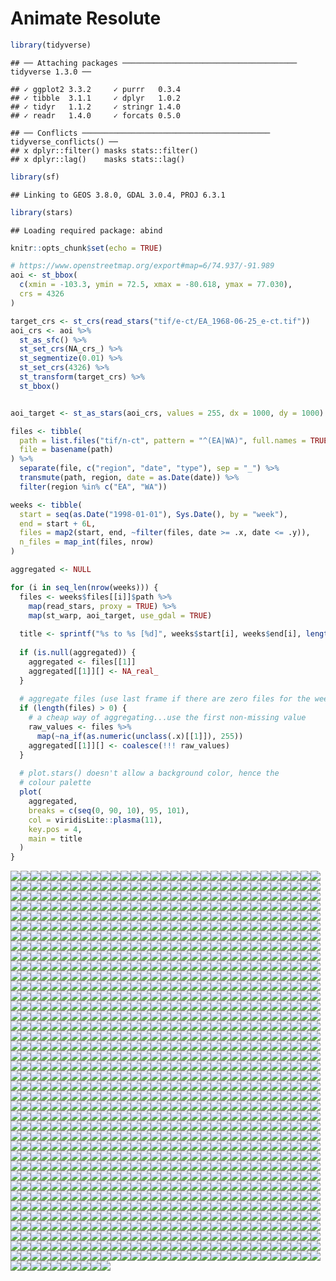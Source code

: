 
# Animate Resolute

``` r
library(tidyverse)
```

    ## ── Attaching packages ─────────────────────────────────────── tidyverse 1.3.0 ──

    ## ✓ ggplot2 3.3.2     ✓ purrr   0.3.4
    ## ✓ tibble  3.1.1     ✓ dplyr   1.0.2
    ## ✓ tidyr   1.1.2     ✓ stringr 1.4.0
    ## ✓ readr   1.4.0     ✓ forcats 0.5.0

    ## ── Conflicts ────────────────────────────────────────── tidyverse_conflicts() ──
    ## x dplyr::filter() masks stats::filter()
    ## x dplyr::lag()    masks stats::lag()

``` r
library(sf)
```

    ## Linking to GEOS 3.8.0, GDAL 3.0.4, PROJ 6.3.1

``` r
library(stars)
```

    ## Loading required package: abind

``` r
knitr::opts_chunk$set(echo = TRUE)
```

``` r
# https://www.openstreetmap.org/export#map=6/74.937/-91.989
aoi <- st_bbox(
  c(xmin = -103.3, ymin = 72.5, xmax = -80.618, ymax = 77.030),
  crs = 4326
)

target_crs <- st_crs(read_stars("tif/e-ct/EA_1968-06-25_e-ct.tif"))
aoi_crs <- aoi %>% 
  st_as_sfc() %>%
  st_set_crs(NA_crs_) %>% 
  st_segmentize(0.01) %>%
  st_set_crs(4326) %>% 
  st_transform(target_crs) %>% 
  st_bbox()


aoi_target <- st_as_stars(aoi_crs, values = 255, dx = 1000, dy = 1000)
```

``` r
files <- tibble(
  path = list.files("tif/n-ct", pattern = "^(EA|WA)", full.names = TRUE),
  file = basename(path)
) %>% 
  separate(file, c("region", "date", "type"), sep = "_") %>% 
  transmute(path, region, date = as.Date(date)) %>% 
  filter(region %in% c("EA", "WA"))

weeks <- tibble(
  start = seq(as.Date("1998-01-01"), Sys.Date(), by = "week"),
  end = start + 6L,
  files = map2(start, end, ~filter(files, date >= .x, date <= .y)),
  n_files = map_int(files, nrow)
)
```

``` r
aggregated <- NULL

for (i in seq_len(nrow(weeks))) {
  files <- weeks$files[[i]]$path %>% 
    map(read_stars, proxy = TRUE) %>% 
    map(st_warp, aoi_target, use_gdal = TRUE)
  
  title <- sprintf("%s to %s [%d]", weeks$start[i], weeks$end[i], length(files))
  
  if (is.null(aggregated)) {
    aggregated <- files[[1]]
    aggregated[[1]][] <- NA_real_
  }
  
  # aggregate files (use last frame if there are zero files for the week)
  if (length(files) > 0) {
    # a cheap way of aggregating...use the first non-missing value
    raw_values <- files %>% 
      map(~na_if(as.numeric(unclass(.x)[[1]]), 255))
    aggregated[[1]][] <- coalesce(!!! raw_values)
  }
  
  # plot.stars() doesn't allow a background color, hence the
  # colour palette
  plot(
    aggregated,
    breaks = c(seq(0, 90, 10), 95, 101),
    col = viridisLite::plasma(11),
    key.pos = 4,
    main = title
  )
}
```

![](animate-resolute_files/figure-gfm/anim-resolute-1.png)<!-- -->![](animate-resolute_files/figure-gfm/anim-resolute-2.png)<!-- -->![](animate-resolute_files/figure-gfm/anim-resolute-3.png)<!-- -->![](animate-resolute_files/figure-gfm/anim-resolute-4.png)<!-- -->![](animate-resolute_files/figure-gfm/anim-resolute-5.png)<!-- -->![](animate-resolute_files/figure-gfm/anim-resolute-6.png)<!-- -->![](animate-resolute_files/figure-gfm/anim-resolute-7.png)<!-- -->![](animate-resolute_files/figure-gfm/anim-resolute-8.png)<!-- -->![](animate-resolute_files/figure-gfm/anim-resolute-9.png)<!-- -->![](animate-resolute_files/figure-gfm/anim-resolute-10.png)<!-- -->![](animate-resolute_files/figure-gfm/anim-resolute-11.png)<!-- -->![](animate-resolute_files/figure-gfm/anim-resolute-12.png)<!-- -->![](animate-resolute_files/figure-gfm/anim-resolute-13.png)<!-- -->![](animate-resolute_files/figure-gfm/anim-resolute-14.png)<!-- -->![](animate-resolute_files/figure-gfm/anim-resolute-15.png)<!-- -->![](animate-resolute_files/figure-gfm/anim-resolute-16.png)<!-- -->![](animate-resolute_files/figure-gfm/anim-resolute-17.png)<!-- -->![](animate-resolute_files/figure-gfm/anim-resolute-18.png)<!-- -->![](animate-resolute_files/figure-gfm/anim-resolute-19.png)<!-- -->![](animate-resolute_files/figure-gfm/anim-resolute-20.png)<!-- -->![](animate-resolute_files/figure-gfm/anim-resolute-21.png)<!-- -->![](animate-resolute_files/figure-gfm/anim-resolute-22.png)<!-- -->![](animate-resolute_files/figure-gfm/anim-resolute-23.png)<!-- -->![](animate-resolute_files/figure-gfm/anim-resolute-24.png)<!-- -->![](animate-resolute_files/figure-gfm/anim-resolute-25.png)<!-- -->![](animate-resolute_files/figure-gfm/anim-resolute-26.png)<!-- -->![](animate-resolute_files/figure-gfm/anim-resolute-27.png)<!-- -->![](animate-resolute_files/figure-gfm/anim-resolute-28.png)<!-- -->![](animate-resolute_files/figure-gfm/anim-resolute-29.png)<!-- -->![](animate-resolute_files/figure-gfm/anim-resolute-30.png)<!-- -->![](animate-resolute_files/figure-gfm/anim-resolute-31.png)<!-- -->![](animate-resolute_files/figure-gfm/anim-resolute-32.png)<!-- -->![](animate-resolute_files/figure-gfm/anim-resolute-33.png)<!-- -->![](animate-resolute_files/figure-gfm/anim-resolute-34.png)<!-- -->![](animate-resolute_files/figure-gfm/anim-resolute-35.png)<!-- -->![](animate-resolute_files/figure-gfm/anim-resolute-36.png)<!-- -->![](animate-resolute_files/figure-gfm/anim-resolute-37.png)<!-- -->![](animate-resolute_files/figure-gfm/anim-resolute-38.png)<!-- -->![](animate-resolute_files/figure-gfm/anim-resolute-39.png)<!-- -->![](animate-resolute_files/figure-gfm/anim-resolute-40.png)<!-- -->![](animate-resolute_files/figure-gfm/anim-resolute-41.png)<!-- -->![](animate-resolute_files/figure-gfm/anim-resolute-42.png)<!-- -->![](animate-resolute_files/figure-gfm/anim-resolute-43.png)<!-- -->![](animate-resolute_files/figure-gfm/anim-resolute-44.png)<!-- -->![](animate-resolute_files/figure-gfm/anim-resolute-45.png)<!-- -->![](animate-resolute_files/figure-gfm/anim-resolute-46.png)<!-- -->![](animate-resolute_files/figure-gfm/anim-resolute-47.png)<!-- -->![](animate-resolute_files/figure-gfm/anim-resolute-48.png)<!-- -->![](animate-resolute_files/figure-gfm/anim-resolute-49.png)<!-- -->![](animate-resolute_files/figure-gfm/anim-resolute-50.png)<!-- -->![](animate-resolute_files/figure-gfm/anim-resolute-51.png)<!-- -->![](animate-resolute_files/figure-gfm/anim-resolute-52.png)<!-- -->![](animate-resolute_files/figure-gfm/anim-resolute-53.png)<!-- -->![](animate-resolute_files/figure-gfm/anim-resolute-54.png)<!-- -->![](animate-resolute_files/figure-gfm/anim-resolute-55.png)<!-- -->![](animate-resolute_files/figure-gfm/anim-resolute-56.png)<!-- -->![](animate-resolute_files/figure-gfm/anim-resolute-57.png)<!-- -->![](animate-resolute_files/figure-gfm/anim-resolute-58.png)<!-- -->![](animate-resolute_files/figure-gfm/anim-resolute-59.png)<!-- -->![](animate-resolute_files/figure-gfm/anim-resolute-60.png)<!-- -->![](animate-resolute_files/figure-gfm/anim-resolute-61.png)<!-- -->![](animate-resolute_files/figure-gfm/anim-resolute-62.png)<!-- -->![](animate-resolute_files/figure-gfm/anim-resolute-63.png)<!-- -->![](animate-resolute_files/figure-gfm/anim-resolute-64.png)<!-- -->![](animate-resolute_files/figure-gfm/anim-resolute-65.png)<!-- -->![](animate-resolute_files/figure-gfm/anim-resolute-66.png)<!-- -->![](animate-resolute_files/figure-gfm/anim-resolute-67.png)<!-- -->![](animate-resolute_files/figure-gfm/anim-resolute-68.png)<!-- -->![](animate-resolute_files/figure-gfm/anim-resolute-69.png)<!-- -->![](animate-resolute_files/figure-gfm/anim-resolute-70.png)<!-- -->![](animate-resolute_files/figure-gfm/anim-resolute-71.png)<!-- -->![](animate-resolute_files/figure-gfm/anim-resolute-72.png)<!-- -->![](animate-resolute_files/figure-gfm/anim-resolute-73.png)<!-- -->![](animate-resolute_files/figure-gfm/anim-resolute-74.png)<!-- -->![](animate-resolute_files/figure-gfm/anim-resolute-75.png)<!-- -->![](animate-resolute_files/figure-gfm/anim-resolute-76.png)<!-- -->![](animate-resolute_files/figure-gfm/anim-resolute-77.png)<!-- -->![](animate-resolute_files/figure-gfm/anim-resolute-78.png)<!-- -->![](animate-resolute_files/figure-gfm/anim-resolute-79.png)<!-- -->![](animate-resolute_files/figure-gfm/anim-resolute-80.png)<!-- -->![](animate-resolute_files/figure-gfm/anim-resolute-81.png)<!-- -->![](animate-resolute_files/figure-gfm/anim-resolute-82.png)<!-- -->![](animate-resolute_files/figure-gfm/anim-resolute-83.png)<!-- -->![](animate-resolute_files/figure-gfm/anim-resolute-84.png)<!-- -->![](animate-resolute_files/figure-gfm/anim-resolute-85.png)<!-- -->![](animate-resolute_files/figure-gfm/anim-resolute-86.png)<!-- -->![](animate-resolute_files/figure-gfm/anim-resolute-87.png)<!-- -->![](animate-resolute_files/figure-gfm/anim-resolute-88.png)<!-- -->![](animate-resolute_files/figure-gfm/anim-resolute-89.png)<!-- -->![](animate-resolute_files/figure-gfm/anim-resolute-90.png)<!-- -->![](animate-resolute_files/figure-gfm/anim-resolute-91.png)<!-- -->![](animate-resolute_files/figure-gfm/anim-resolute-92.png)<!-- -->![](animate-resolute_files/figure-gfm/anim-resolute-93.png)<!-- -->![](animate-resolute_files/figure-gfm/anim-resolute-94.png)<!-- -->![](animate-resolute_files/figure-gfm/anim-resolute-95.png)<!-- -->![](animate-resolute_files/figure-gfm/anim-resolute-96.png)<!-- -->![](animate-resolute_files/figure-gfm/anim-resolute-97.png)<!-- -->![](animate-resolute_files/figure-gfm/anim-resolute-98.png)<!-- -->![](animate-resolute_files/figure-gfm/anim-resolute-99.png)<!-- -->![](animate-resolute_files/figure-gfm/anim-resolute-100.png)<!-- -->![](animate-resolute_files/figure-gfm/anim-resolute-101.png)<!-- -->![](animate-resolute_files/figure-gfm/anim-resolute-102.png)<!-- -->![](animate-resolute_files/figure-gfm/anim-resolute-103.png)<!-- -->![](animate-resolute_files/figure-gfm/anim-resolute-104.png)<!-- -->![](animate-resolute_files/figure-gfm/anim-resolute-105.png)<!-- -->![](animate-resolute_files/figure-gfm/anim-resolute-106.png)<!-- -->![](animate-resolute_files/figure-gfm/anim-resolute-107.png)<!-- -->![](animate-resolute_files/figure-gfm/anim-resolute-108.png)<!-- -->![](animate-resolute_files/figure-gfm/anim-resolute-109.png)<!-- -->![](animate-resolute_files/figure-gfm/anim-resolute-110.png)<!-- -->![](animate-resolute_files/figure-gfm/anim-resolute-111.png)<!-- -->![](animate-resolute_files/figure-gfm/anim-resolute-112.png)<!-- -->![](animate-resolute_files/figure-gfm/anim-resolute-113.png)<!-- -->![](animate-resolute_files/figure-gfm/anim-resolute-114.png)<!-- -->![](animate-resolute_files/figure-gfm/anim-resolute-115.png)<!-- -->![](animate-resolute_files/figure-gfm/anim-resolute-116.png)<!-- -->![](animate-resolute_files/figure-gfm/anim-resolute-117.png)<!-- -->![](animate-resolute_files/figure-gfm/anim-resolute-118.png)<!-- -->![](animate-resolute_files/figure-gfm/anim-resolute-119.png)<!-- -->![](animate-resolute_files/figure-gfm/anim-resolute-120.png)<!-- -->![](animate-resolute_files/figure-gfm/anim-resolute-121.png)<!-- -->![](animate-resolute_files/figure-gfm/anim-resolute-122.png)<!-- -->![](animate-resolute_files/figure-gfm/anim-resolute-123.png)<!-- -->![](animate-resolute_files/figure-gfm/anim-resolute-124.png)<!-- -->![](animate-resolute_files/figure-gfm/anim-resolute-125.png)<!-- -->![](animate-resolute_files/figure-gfm/anim-resolute-126.png)<!-- -->![](animate-resolute_files/figure-gfm/anim-resolute-127.png)<!-- -->![](animate-resolute_files/figure-gfm/anim-resolute-128.png)<!-- -->![](animate-resolute_files/figure-gfm/anim-resolute-129.png)<!-- -->![](animate-resolute_files/figure-gfm/anim-resolute-130.png)<!-- -->![](animate-resolute_files/figure-gfm/anim-resolute-131.png)<!-- -->![](animate-resolute_files/figure-gfm/anim-resolute-132.png)<!-- -->![](animate-resolute_files/figure-gfm/anim-resolute-133.png)<!-- -->![](animate-resolute_files/figure-gfm/anim-resolute-134.png)<!-- -->![](animate-resolute_files/figure-gfm/anim-resolute-135.png)<!-- -->![](animate-resolute_files/figure-gfm/anim-resolute-136.png)<!-- -->![](animate-resolute_files/figure-gfm/anim-resolute-137.png)<!-- -->![](animate-resolute_files/figure-gfm/anim-resolute-138.png)<!-- -->![](animate-resolute_files/figure-gfm/anim-resolute-139.png)<!-- -->![](animate-resolute_files/figure-gfm/anim-resolute-140.png)<!-- -->![](animate-resolute_files/figure-gfm/anim-resolute-141.png)<!-- -->![](animate-resolute_files/figure-gfm/anim-resolute-142.png)<!-- -->![](animate-resolute_files/figure-gfm/anim-resolute-143.png)<!-- -->![](animate-resolute_files/figure-gfm/anim-resolute-144.png)<!-- -->![](animate-resolute_files/figure-gfm/anim-resolute-145.png)<!-- -->![](animate-resolute_files/figure-gfm/anim-resolute-146.png)<!-- -->![](animate-resolute_files/figure-gfm/anim-resolute-147.png)<!-- -->![](animate-resolute_files/figure-gfm/anim-resolute-148.png)<!-- -->![](animate-resolute_files/figure-gfm/anim-resolute-149.png)<!-- -->![](animate-resolute_files/figure-gfm/anim-resolute-150.png)<!-- -->![](animate-resolute_files/figure-gfm/anim-resolute-151.png)<!-- -->![](animate-resolute_files/figure-gfm/anim-resolute-152.png)<!-- -->![](animate-resolute_files/figure-gfm/anim-resolute-153.png)<!-- -->![](animate-resolute_files/figure-gfm/anim-resolute-154.png)<!-- -->![](animate-resolute_files/figure-gfm/anim-resolute-155.png)<!-- -->![](animate-resolute_files/figure-gfm/anim-resolute-156.png)<!-- -->![](animate-resolute_files/figure-gfm/anim-resolute-157.png)<!-- -->![](animate-resolute_files/figure-gfm/anim-resolute-158.png)<!-- -->![](animate-resolute_files/figure-gfm/anim-resolute-159.png)<!-- -->![](animate-resolute_files/figure-gfm/anim-resolute-160.png)<!-- -->![](animate-resolute_files/figure-gfm/anim-resolute-161.png)<!-- -->![](animate-resolute_files/figure-gfm/anim-resolute-162.png)<!-- -->![](animate-resolute_files/figure-gfm/anim-resolute-163.png)<!-- -->![](animate-resolute_files/figure-gfm/anim-resolute-164.png)<!-- -->![](animate-resolute_files/figure-gfm/anim-resolute-165.png)<!-- -->![](animate-resolute_files/figure-gfm/anim-resolute-166.png)<!-- -->![](animate-resolute_files/figure-gfm/anim-resolute-167.png)<!-- -->![](animate-resolute_files/figure-gfm/anim-resolute-168.png)<!-- -->![](animate-resolute_files/figure-gfm/anim-resolute-169.png)<!-- -->![](animate-resolute_files/figure-gfm/anim-resolute-170.png)<!-- -->![](animate-resolute_files/figure-gfm/anim-resolute-171.png)<!-- -->![](animate-resolute_files/figure-gfm/anim-resolute-172.png)<!-- -->![](animate-resolute_files/figure-gfm/anim-resolute-173.png)<!-- -->![](animate-resolute_files/figure-gfm/anim-resolute-174.png)<!-- -->![](animate-resolute_files/figure-gfm/anim-resolute-175.png)<!-- -->![](animate-resolute_files/figure-gfm/anim-resolute-176.png)<!-- -->![](animate-resolute_files/figure-gfm/anim-resolute-177.png)<!-- -->![](animate-resolute_files/figure-gfm/anim-resolute-178.png)<!-- -->![](animate-resolute_files/figure-gfm/anim-resolute-179.png)<!-- -->![](animate-resolute_files/figure-gfm/anim-resolute-180.png)<!-- -->![](animate-resolute_files/figure-gfm/anim-resolute-181.png)<!-- -->![](animate-resolute_files/figure-gfm/anim-resolute-182.png)<!-- -->![](animate-resolute_files/figure-gfm/anim-resolute-183.png)<!-- -->![](animate-resolute_files/figure-gfm/anim-resolute-184.png)<!-- -->![](animate-resolute_files/figure-gfm/anim-resolute-185.png)<!-- -->![](animate-resolute_files/figure-gfm/anim-resolute-186.png)<!-- -->![](animate-resolute_files/figure-gfm/anim-resolute-187.png)<!-- -->![](animate-resolute_files/figure-gfm/anim-resolute-188.png)<!-- -->![](animate-resolute_files/figure-gfm/anim-resolute-189.png)<!-- -->![](animate-resolute_files/figure-gfm/anim-resolute-190.png)<!-- -->![](animate-resolute_files/figure-gfm/anim-resolute-191.png)<!-- -->![](animate-resolute_files/figure-gfm/anim-resolute-192.png)<!-- -->![](animate-resolute_files/figure-gfm/anim-resolute-193.png)<!-- -->![](animate-resolute_files/figure-gfm/anim-resolute-194.png)<!-- -->![](animate-resolute_files/figure-gfm/anim-resolute-195.png)<!-- -->![](animate-resolute_files/figure-gfm/anim-resolute-196.png)<!-- -->![](animate-resolute_files/figure-gfm/anim-resolute-197.png)<!-- -->![](animate-resolute_files/figure-gfm/anim-resolute-198.png)<!-- -->![](animate-resolute_files/figure-gfm/anim-resolute-199.png)<!-- -->![](animate-resolute_files/figure-gfm/anim-resolute-200.png)<!-- -->![](animate-resolute_files/figure-gfm/anim-resolute-201.png)<!-- -->![](animate-resolute_files/figure-gfm/anim-resolute-202.png)<!-- -->![](animate-resolute_files/figure-gfm/anim-resolute-203.png)<!-- -->![](animate-resolute_files/figure-gfm/anim-resolute-204.png)<!-- -->![](animate-resolute_files/figure-gfm/anim-resolute-205.png)<!-- -->![](animate-resolute_files/figure-gfm/anim-resolute-206.png)<!-- -->![](animate-resolute_files/figure-gfm/anim-resolute-207.png)<!-- -->![](animate-resolute_files/figure-gfm/anim-resolute-208.png)<!-- -->![](animate-resolute_files/figure-gfm/anim-resolute-209.png)<!-- -->![](animate-resolute_files/figure-gfm/anim-resolute-210.png)<!-- -->![](animate-resolute_files/figure-gfm/anim-resolute-211.png)<!-- -->![](animate-resolute_files/figure-gfm/anim-resolute-212.png)<!-- -->![](animate-resolute_files/figure-gfm/anim-resolute-213.png)<!-- -->![](animate-resolute_files/figure-gfm/anim-resolute-214.png)<!-- -->![](animate-resolute_files/figure-gfm/anim-resolute-215.png)<!-- -->![](animate-resolute_files/figure-gfm/anim-resolute-216.png)<!-- -->![](animate-resolute_files/figure-gfm/anim-resolute-217.png)<!-- -->![](animate-resolute_files/figure-gfm/anim-resolute-218.png)<!-- -->![](animate-resolute_files/figure-gfm/anim-resolute-219.png)<!-- -->![](animate-resolute_files/figure-gfm/anim-resolute-220.png)<!-- -->![](animate-resolute_files/figure-gfm/anim-resolute-221.png)<!-- -->![](animate-resolute_files/figure-gfm/anim-resolute-222.png)<!-- -->![](animate-resolute_files/figure-gfm/anim-resolute-223.png)<!-- -->![](animate-resolute_files/figure-gfm/anim-resolute-224.png)<!-- -->![](animate-resolute_files/figure-gfm/anim-resolute-225.png)<!-- -->![](animate-resolute_files/figure-gfm/anim-resolute-226.png)<!-- -->![](animate-resolute_files/figure-gfm/anim-resolute-227.png)<!-- -->![](animate-resolute_files/figure-gfm/anim-resolute-228.png)<!-- -->![](animate-resolute_files/figure-gfm/anim-resolute-229.png)<!-- -->![](animate-resolute_files/figure-gfm/anim-resolute-230.png)<!-- -->![](animate-resolute_files/figure-gfm/anim-resolute-231.png)<!-- -->![](animate-resolute_files/figure-gfm/anim-resolute-232.png)<!-- -->![](animate-resolute_files/figure-gfm/anim-resolute-233.png)<!-- -->![](animate-resolute_files/figure-gfm/anim-resolute-234.png)<!-- -->![](animate-resolute_files/figure-gfm/anim-resolute-235.png)<!-- -->![](animate-resolute_files/figure-gfm/anim-resolute-236.png)<!-- -->![](animate-resolute_files/figure-gfm/anim-resolute-237.png)<!-- -->![](animate-resolute_files/figure-gfm/anim-resolute-238.png)<!-- -->![](animate-resolute_files/figure-gfm/anim-resolute-239.png)<!-- -->![](animate-resolute_files/figure-gfm/anim-resolute-240.png)<!-- -->![](animate-resolute_files/figure-gfm/anim-resolute-241.png)<!-- -->![](animate-resolute_files/figure-gfm/anim-resolute-242.png)<!-- -->![](animate-resolute_files/figure-gfm/anim-resolute-243.png)<!-- -->![](animate-resolute_files/figure-gfm/anim-resolute-244.png)<!-- -->![](animate-resolute_files/figure-gfm/anim-resolute-245.png)<!-- -->![](animate-resolute_files/figure-gfm/anim-resolute-246.png)<!-- -->![](animate-resolute_files/figure-gfm/anim-resolute-247.png)<!-- -->![](animate-resolute_files/figure-gfm/anim-resolute-248.png)<!-- -->![](animate-resolute_files/figure-gfm/anim-resolute-249.png)<!-- -->![](animate-resolute_files/figure-gfm/anim-resolute-250.png)<!-- -->![](animate-resolute_files/figure-gfm/anim-resolute-251.png)<!-- -->![](animate-resolute_files/figure-gfm/anim-resolute-252.png)<!-- -->![](animate-resolute_files/figure-gfm/anim-resolute-253.png)<!-- -->![](animate-resolute_files/figure-gfm/anim-resolute-254.png)<!-- -->![](animate-resolute_files/figure-gfm/anim-resolute-255.png)<!-- -->![](animate-resolute_files/figure-gfm/anim-resolute-256.png)<!-- -->![](animate-resolute_files/figure-gfm/anim-resolute-257.png)<!-- -->![](animate-resolute_files/figure-gfm/anim-resolute-258.png)<!-- -->![](animate-resolute_files/figure-gfm/anim-resolute-259.png)<!-- -->![](animate-resolute_files/figure-gfm/anim-resolute-260.png)<!-- -->![](animate-resolute_files/figure-gfm/anim-resolute-261.png)<!-- -->![](animate-resolute_files/figure-gfm/anim-resolute-262.png)<!-- -->![](animate-resolute_files/figure-gfm/anim-resolute-263.png)<!-- -->![](animate-resolute_files/figure-gfm/anim-resolute-264.png)<!-- -->![](animate-resolute_files/figure-gfm/anim-resolute-265.png)<!-- -->![](animate-resolute_files/figure-gfm/anim-resolute-266.png)<!-- -->![](animate-resolute_files/figure-gfm/anim-resolute-267.png)<!-- -->![](animate-resolute_files/figure-gfm/anim-resolute-268.png)<!-- -->![](animate-resolute_files/figure-gfm/anim-resolute-269.png)<!-- -->![](animate-resolute_files/figure-gfm/anim-resolute-270.png)<!-- -->![](animate-resolute_files/figure-gfm/anim-resolute-271.png)<!-- -->![](animate-resolute_files/figure-gfm/anim-resolute-272.png)<!-- -->![](animate-resolute_files/figure-gfm/anim-resolute-273.png)<!-- -->![](animate-resolute_files/figure-gfm/anim-resolute-274.png)<!-- -->![](animate-resolute_files/figure-gfm/anim-resolute-275.png)<!-- -->![](animate-resolute_files/figure-gfm/anim-resolute-276.png)<!-- -->![](animate-resolute_files/figure-gfm/anim-resolute-277.png)<!-- -->![](animate-resolute_files/figure-gfm/anim-resolute-278.png)<!-- -->![](animate-resolute_files/figure-gfm/anim-resolute-279.png)<!-- -->![](animate-resolute_files/figure-gfm/anim-resolute-280.png)<!-- -->![](animate-resolute_files/figure-gfm/anim-resolute-281.png)<!-- -->![](animate-resolute_files/figure-gfm/anim-resolute-282.png)<!-- -->![](animate-resolute_files/figure-gfm/anim-resolute-283.png)<!-- -->![](animate-resolute_files/figure-gfm/anim-resolute-284.png)<!-- -->![](animate-resolute_files/figure-gfm/anim-resolute-285.png)<!-- -->![](animate-resolute_files/figure-gfm/anim-resolute-286.png)<!-- -->![](animate-resolute_files/figure-gfm/anim-resolute-287.png)<!-- -->![](animate-resolute_files/figure-gfm/anim-resolute-288.png)<!-- -->![](animate-resolute_files/figure-gfm/anim-resolute-289.png)<!-- -->![](animate-resolute_files/figure-gfm/anim-resolute-290.png)<!-- -->![](animate-resolute_files/figure-gfm/anim-resolute-291.png)<!-- -->![](animate-resolute_files/figure-gfm/anim-resolute-292.png)<!-- -->![](animate-resolute_files/figure-gfm/anim-resolute-293.png)<!-- -->![](animate-resolute_files/figure-gfm/anim-resolute-294.png)<!-- -->![](animate-resolute_files/figure-gfm/anim-resolute-295.png)<!-- -->![](animate-resolute_files/figure-gfm/anim-resolute-296.png)<!-- -->![](animate-resolute_files/figure-gfm/anim-resolute-297.png)<!-- -->![](animate-resolute_files/figure-gfm/anim-resolute-298.png)<!-- -->![](animate-resolute_files/figure-gfm/anim-resolute-299.png)<!-- -->![](animate-resolute_files/figure-gfm/anim-resolute-300.png)<!-- -->![](animate-resolute_files/figure-gfm/anim-resolute-301.png)<!-- -->![](animate-resolute_files/figure-gfm/anim-resolute-302.png)<!-- -->![](animate-resolute_files/figure-gfm/anim-resolute-303.png)<!-- -->![](animate-resolute_files/figure-gfm/anim-resolute-304.png)<!-- -->![](animate-resolute_files/figure-gfm/anim-resolute-305.png)<!-- -->![](animate-resolute_files/figure-gfm/anim-resolute-306.png)<!-- -->![](animate-resolute_files/figure-gfm/anim-resolute-307.png)<!-- -->![](animate-resolute_files/figure-gfm/anim-resolute-308.png)<!-- -->![](animate-resolute_files/figure-gfm/anim-resolute-309.png)<!-- -->![](animate-resolute_files/figure-gfm/anim-resolute-310.png)<!-- -->![](animate-resolute_files/figure-gfm/anim-resolute-311.png)<!-- -->![](animate-resolute_files/figure-gfm/anim-resolute-312.png)<!-- -->![](animate-resolute_files/figure-gfm/anim-resolute-313.png)<!-- -->![](animate-resolute_files/figure-gfm/anim-resolute-314.png)<!-- -->![](animate-resolute_files/figure-gfm/anim-resolute-315.png)<!-- -->![](animate-resolute_files/figure-gfm/anim-resolute-316.png)<!-- -->![](animate-resolute_files/figure-gfm/anim-resolute-317.png)<!-- -->![](animate-resolute_files/figure-gfm/anim-resolute-318.png)<!-- -->![](animate-resolute_files/figure-gfm/anim-resolute-319.png)<!-- -->![](animate-resolute_files/figure-gfm/anim-resolute-320.png)<!-- -->![](animate-resolute_files/figure-gfm/anim-resolute-321.png)<!-- -->![](animate-resolute_files/figure-gfm/anim-resolute-322.png)<!-- -->![](animate-resolute_files/figure-gfm/anim-resolute-323.png)<!-- -->![](animate-resolute_files/figure-gfm/anim-resolute-324.png)<!-- -->![](animate-resolute_files/figure-gfm/anim-resolute-325.png)<!-- -->![](animate-resolute_files/figure-gfm/anim-resolute-326.png)<!-- -->![](animate-resolute_files/figure-gfm/anim-resolute-327.png)<!-- -->![](animate-resolute_files/figure-gfm/anim-resolute-328.png)<!-- -->![](animate-resolute_files/figure-gfm/anim-resolute-329.png)<!-- -->![](animate-resolute_files/figure-gfm/anim-resolute-330.png)<!-- -->![](animate-resolute_files/figure-gfm/anim-resolute-331.png)<!-- -->![](animate-resolute_files/figure-gfm/anim-resolute-332.png)<!-- -->![](animate-resolute_files/figure-gfm/anim-resolute-333.png)<!-- -->![](animate-resolute_files/figure-gfm/anim-resolute-334.png)<!-- -->![](animate-resolute_files/figure-gfm/anim-resolute-335.png)<!-- -->![](animate-resolute_files/figure-gfm/anim-resolute-336.png)<!-- -->![](animate-resolute_files/figure-gfm/anim-resolute-337.png)<!-- -->![](animate-resolute_files/figure-gfm/anim-resolute-338.png)<!-- -->![](animate-resolute_files/figure-gfm/anim-resolute-339.png)<!-- -->![](animate-resolute_files/figure-gfm/anim-resolute-340.png)<!-- -->![](animate-resolute_files/figure-gfm/anim-resolute-341.png)<!-- -->![](animate-resolute_files/figure-gfm/anim-resolute-342.png)<!-- -->![](animate-resolute_files/figure-gfm/anim-resolute-343.png)<!-- -->![](animate-resolute_files/figure-gfm/anim-resolute-344.png)<!-- -->![](animate-resolute_files/figure-gfm/anim-resolute-345.png)<!-- -->![](animate-resolute_files/figure-gfm/anim-resolute-346.png)<!-- -->![](animate-resolute_files/figure-gfm/anim-resolute-347.png)<!-- -->![](animate-resolute_files/figure-gfm/anim-resolute-348.png)<!-- -->![](animate-resolute_files/figure-gfm/anim-resolute-349.png)<!-- -->![](animate-resolute_files/figure-gfm/anim-resolute-350.png)<!-- -->![](animate-resolute_files/figure-gfm/anim-resolute-351.png)<!-- -->![](animate-resolute_files/figure-gfm/anim-resolute-352.png)<!-- -->![](animate-resolute_files/figure-gfm/anim-resolute-353.png)<!-- -->![](animate-resolute_files/figure-gfm/anim-resolute-354.png)<!-- -->![](animate-resolute_files/figure-gfm/anim-resolute-355.png)<!-- -->![](animate-resolute_files/figure-gfm/anim-resolute-356.png)<!-- -->![](animate-resolute_files/figure-gfm/anim-resolute-357.png)<!-- -->![](animate-resolute_files/figure-gfm/anim-resolute-358.png)<!-- -->![](animate-resolute_files/figure-gfm/anim-resolute-359.png)<!-- -->![](animate-resolute_files/figure-gfm/anim-resolute-360.png)<!-- -->![](animate-resolute_files/figure-gfm/anim-resolute-361.png)<!-- -->![](animate-resolute_files/figure-gfm/anim-resolute-362.png)<!-- -->![](animate-resolute_files/figure-gfm/anim-resolute-363.png)<!-- -->![](animate-resolute_files/figure-gfm/anim-resolute-364.png)<!-- -->![](animate-resolute_files/figure-gfm/anim-resolute-365.png)<!-- -->![](animate-resolute_files/figure-gfm/anim-resolute-366.png)<!-- -->![](animate-resolute_files/figure-gfm/anim-resolute-367.png)<!-- -->![](animate-resolute_files/figure-gfm/anim-resolute-368.png)<!-- -->![](animate-resolute_files/figure-gfm/anim-resolute-369.png)<!-- -->![](animate-resolute_files/figure-gfm/anim-resolute-370.png)<!-- -->![](animate-resolute_files/figure-gfm/anim-resolute-371.png)<!-- -->![](animate-resolute_files/figure-gfm/anim-resolute-372.png)<!-- -->![](animate-resolute_files/figure-gfm/anim-resolute-373.png)<!-- -->![](animate-resolute_files/figure-gfm/anim-resolute-374.png)<!-- -->![](animate-resolute_files/figure-gfm/anim-resolute-375.png)<!-- -->![](animate-resolute_files/figure-gfm/anim-resolute-376.png)<!-- -->![](animate-resolute_files/figure-gfm/anim-resolute-377.png)<!-- -->![](animate-resolute_files/figure-gfm/anim-resolute-378.png)<!-- -->![](animate-resolute_files/figure-gfm/anim-resolute-379.png)<!-- -->![](animate-resolute_files/figure-gfm/anim-resolute-380.png)<!-- -->![](animate-resolute_files/figure-gfm/anim-resolute-381.png)<!-- -->![](animate-resolute_files/figure-gfm/anim-resolute-382.png)<!-- -->![](animate-resolute_files/figure-gfm/anim-resolute-383.png)<!-- -->![](animate-resolute_files/figure-gfm/anim-resolute-384.png)<!-- -->![](animate-resolute_files/figure-gfm/anim-resolute-385.png)<!-- -->![](animate-resolute_files/figure-gfm/anim-resolute-386.png)<!-- -->![](animate-resolute_files/figure-gfm/anim-resolute-387.png)<!-- -->![](animate-resolute_files/figure-gfm/anim-resolute-388.png)<!-- -->![](animate-resolute_files/figure-gfm/anim-resolute-389.png)<!-- -->![](animate-resolute_files/figure-gfm/anim-resolute-390.png)<!-- -->![](animate-resolute_files/figure-gfm/anim-resolute-391.png)<!-- -->![](animate-resolute_files/figure-gfm/anim-resolute-392.png)<!-- -->![](animate-resolute_files/figure-gfm/anim-resolute-393.png)<!-- -->![](animate-resolute_files/figure-gfm/anim-resolute-394.png)<!-- -->![](animate-resolute_files/figure-gfm/anim-resolute-395.png)<!-- -->![](animate-resolute_files/figure-gfm/anim-resolute-396.png)<!-- -->![](animate-resolute_files/figure-gfm/anim-resolute-397.png)<!-- -->![](animate-resolute_files/figure-gfm/anim-resolute-398.png)<!-- -->![](animate-resolute_files/figure-gfm/anim-resolute-399.png)<!-- -->![](animate-resolute_files/figure-gfm/anim-resolute-400.png)<!-- -->![](animate-resolute_files/figure-gfm/anim-resolute-401.png)<!-- -->![](animate-resolute_files/figure-gfm/anim-resolute-402.png)<!-- -->![](animate-resolute_files/figure-gfm/anim-resolute-403.png)<!-- -->![](animate-resolute_files/figure-gfm/anim-resolute-404.png)<!-- -->![](animate-resolute_files/figure-gfm/anim-resolute-405.png)<!-- -->![](animate-resolute_files/figure-gfm/anim-resolute-406.png)<!-- -->![](animate-resolute_files/figure-gfm/anim-resolute-407.png)<!-- -->![](animate-resolute_files/figure-gfm/anim-resolute-408.png)<!-- -->![](animate-resolute_files/figure-gfm/anim-resolute-409.png)<!-- -->![](animate-resolute_files/figure-gfm/anim-resolute-410.png)<!-- -->![](animate-resolute_files/figure-gfm/anim-resolute-411.png)<!-- -->![](animate-resolute_files/figure-gfm/anim-resolute-412.png)<!-- -->![](animate-resolute_files/figure-gfm/anim-resolute-413.png)<!-- -->![](animate-resolute_files/figure-gfm/anim-resolute-414.png)<!-- -->![](animate-resolute_files/figure-gfm/anim-resolute-415.png)<!-- -->![](animate-resolute_files/figure-gfm/anim-resolute-416.png)<!-- -->![](animate-resolute_files/figure-gfm/anim-resolute-417.png)<!-- -->![](animate-resolute_files/figure-gfm/anim-resolute-418.png)<!-- -->![](animate-resolute_files/figure-gfm/anim-resolute-419.png)<!-- -->![](animate-resolute_files/figure-gfm/anim-resolute-420.png)<!-- -->![](animate-resolute_files/figure-gfm/anim-resolute-421.png)<!-- -->![](animate-resolute_files/figure-gfm/anim-resolute-422.png)<!-- -->![](animate-resolute_files/figure-gfm/anim-resolute-423.png)<!-- -->![](animate-resolute_files/figure-gfm/anim-resolute-424.png)<!-- -->![](animate-resolute_files/figure-gfm/anim-resolute-425.png)<!-- -->![](animate-resolute_files/figure-gfm/anim-resolute-426.png)<!-- -->![](animate-resolute_files/figure-gfm/anim-resolute-427.png)<!-- -->![](animate-resolute_files/figure-gfm/anim-resolute-428.png)<!-- -->![](animate-resolute_files/figure-gfm/anim-resolute-429.png)<!-- -->![](animate-resolute_files/figure-gfm/anim-resolute-430.png)<!-- -->![](animate-resolute_files/figure-gfm/anim-resolute-431.png)<!-- -->![](animate-resolute_files/figure-gfm/anim-resolute-432.png)<!-- -->![](animate-resolute_files/figure-gfm/anim-resolute-433.png)<!-- -->![](animate-resolute_files/figure-gfm/anim-resolute-434.png)<!-- -->![](animate-resolute_files/figure-gfm/anim-resolute-435.png)<!-- -->![](animate-resolute_files/figure-gfm/anim-resolute-436.png)<!-- -->![](animate-resolute_files/figure-gfm/anim-resolute-437.png)<!-- -->![](animate-resolute_files/figure-gfm/anim-resolute-438.png)<!-- -->![](animate-resolute_files/figure-gfm/anim-resolute-439.png)<!-- -->![](animate-resolute_files/figure-gfm/anim-resolute-440.png)<!-- -->![](animate-resolute_files/figure-gfm/anim-resolute-441.png)<!-- -->![](animate-resolute_files/figure-gfm/anim-resolute-442.png)<!-- -->![](animate-resolute_files/figure-gfm/anim-resolute-443.png)<!-- -->![](animate-resolute_files/figure-gfm/anim-resolute-444.png)<!-- -->![](animate-resolute_files/figure-gfm/anim-resolute-445.png)<!-- -->![](animate-resolute_files/figure-gfm/anim-resolute-446.png)<!-- -->![](animate-resolute_files/figure-gfm/anim-resolute-447.png)<!-- -->![](animate-resolute_files/figure-gfm/anim-resolute-448.png)<!-- -->![](animate-resolute_files/figure-gfm/anim-resolute-449.png)<!-- -->![](animate-resolute_files/figure-gfm/anim-resolute-450.png)<!-- -->![](animate-resolute_files/figure-gfm/anim-resolute-451.png)<!-- -->![](animate-resolute_files/figure-gfm/anim-resolute-452.png)<!-- -->![](animate-resolute_files/figure-gfm/anim-resolute-453.png)<!-- -->![](animate-resolute_files/figure-gfm/anim-resolute-454.png)<!-- -->![](animate-resolute_files/figure-gfm/anim-resolute-455.png)<!-- -->![](animate-resolute_files/figure-gfm/anim-resolute-456.png)<!-- -->![](animate-resolute_files/figure-gfm/anim-resolute-457.png)<!-- -->![](animate-resolute_files/figure-gfm/anim-resolute-458.png)<!-- -->![](animate-resolute_files/figure-gfm/anim-resolute-459.png)<!-- -->![](animate-resolute_files/figure-gfm/anim-resolute-460.png)<!-- -->![](animate-resolute_files/figure-gfm/anim-resolute-461.png)<!-- -->![](animate-resolute_files/figure-gfm/anim-resolute-462.png)<!-- -->![](animate-resolute_files/figure-gfm/anim-resolute-463.png)<!-- -->![](animate-resolute_files/figure-gfm/anim-resolute-464.png)<!-- -->![](animate-resolute_files/figure-gfm/anim-resolute-465.png)<!-- -->![](animate-resolute_files/figure-gfm/anim-resolute-466.png)<!-- -->![](animate-resolute_files/figure-gfm/anim-resolute-467.png)<!-- -->![](animate-resolute_files/figure-gfm/anim-resolute-468.png)<!-- -->![](animate-resolute_files/figure-gfm/anim-resolute-469.png)<!-- -->![](animate-resolute_files/figure-gfm/anim-resolute-470.png)<!-- -->![](animate-resolute_files/figure-gfm/anim-resolute-471.png)<!-- -->![](animate-resolute_files/figure-gfm/anim-resolute-472.png)<!-- -->![](animate-resolute_files/figure-gfm/anim-resolute-473.png)<!-- -->![](animate-resolute_files/figure-gfm/anim-resolute-474.png)<!-- -->![](animate-resolute_files/figure-gfm/anim-resolute-475.png)<!-- -->![](animate-resolute_files/figure-gfm/anim-resolute-476.png)<!-- -->![](animate-resolute_files/figure-gfm/anim-resolute-477.png)<!-- -->![](animate-resolute_files/figure-gfm/anim-resolute-478.png)<!-- -->![](animate-resolute_files/figure-gfm/anim-resolute-479.png)<!-- -->![](animate-resolute_files/figure-gfm/anim-resolute-480.png)<!-- -->![](animate-resolute_files/figure-gfm/anim-resolute-481.png)<!-- -->![](animate-resolute_files/figure-gfm/anim-resolute-482.png)<!-- -->![](animate-resolute_files/figure-gfm/anim-resolute-483.png)<!-- -->![](animate-resolute_files/figure-gfm/anim-resolute-484.png)<!-- -->![](animate-resolute_files/figure-gfm/anim-resolute-485.png)<!-- -->![](animate-resolute_files/figure-gfm/anim-resolute-486.png)<!-- -->![](animate-resolute_files/figure-gfm/anim-resolute-487.png)<!-- -->![](animate-resolute_files/figure-gfm/anim-resolute-488.png)<!-- -->![](animate-resolute_files/figure-gfm/anim-resolute-489.png)<!-- -->![](animate-resolute_files/figure-gfm/anim-resolute-490.png)<!-- -->![](animate-resolute_files/figure-gfm/anim-resolute-491.png)<!-- -->![](animate-resolute_files/figure-gfm/anim-resolute-492.png)<!-- -->![](animate-resolute_files/figure-gfm/anim-resolute-493.png)<!-- -->![](animate-resolute_files/figure-gfm/anim-resolute-494.png)<!-- -->![](animate-resolute_files/figure-gfm/anim-resolute-495.png)<!-- -->![](animate-resolute_files/figure-gfm/anim-resolute-496.png)<!-- -->![](animate-resolute_files/figure-gfm/anim-resolute-497.png)<!-- -->![](animate-resolute_files/figure-gfm/anim-resolute-498.png)<!-- -->![](animate-resolute_files/figure-gfm/anim-resolute-499.png)<!-- -->![](animate-resolute_files/figure-gfm/anim-resolute-500.png)<!-- -->![](animate-resolute_files/figure-gfm/anim-resolute-501.png)<!-- -->![](animate-resolute_files/figure-gfm/anim-resolute-502.png)<!-- -->![](animate-resolute_files/figure-gfm/anim-resolute-503.png)<!-- -->![](animate-resolute_files/figure-gfm/anim-resolute-504.png)<!-- -->![](animate-resolute_files/figure-gfm/anim-resolute-505.png)<!-- -->![](animate-resolute_files/figure-gfm/anim-resolute-506.png)<!-- -->![](animate-resolute_files/figure-gfm/anim-resolute-507.png)<!-- -->![](animate-resolute_files/figure-gfm/anim-resolute-508.png)<!-- -->![](animate-resolute_files/figure-gfm/anim-resolute-509.png)<!-- -->![](animate-resolute_files/figure-gfm/anim-resolute-510.png)<!-- -->![](animate-resolute_files/figure-gfm/anim-resolute-511.png)<!-- -->![](animate-resolute_files/figure-gfm/anim-resolute-512.png)<!-- -->![](animate-resolute_files/figure-gfm/anim-resolute-513.png)<!-- -->![](animate-resolute_files/figure-gfm/anim-resolute-514.png)<!-- -->![](animate-resolute_files/figure-gfm/anim-resolute-515.png)<!-- -->![](animate-resolute_files/figure-gfm/anim-resolute-516.png)<!-- -->![](animate-resolute_files/figure-gfm/anim-resolute-517.png)<!-- -->![](animate-resolute_files/figure-gfm/anim-resolute-518.png)<!-- -->![](animate-resolute_files/figure-gfm/anim-resolute-519.png)<!-- -->![](animate-resolute_files/figure-gfm/anim-resolute-520.png)<!-- -->![](animate-resolute_files/figure-gfm/anim-resolute-521.png)<!-- -->![](animate-resolute_files/figure-gfm/anim-resolute-522.png)<!-- -->![](animate-resolute_files/figure-gfm/anim-resolute-523.png)<!-- -->![](animate-resolute_files/figure-gfm/anim-resolute-524.png)<!-- -->![](animate-resolute_files/figure-gfm/anim-resolute-525.png)<!-- -->![](animate-resolute_files/figure-gfm/anim-resolute-526.png)<!-- -->![](animate-resolute_files/figure-gfm/anim-resolute-527.png)<!-- -->![](animate-resolute_files/figure-gfm/anim-resolute-528.png)<!-- -->![](animate-resolute_files/figure-gfm/anim-resolute-529.png)<!-- -->![](animate-resolute_files/figure-gfm/anim-resolute-530.png)<!-- -->![](animate-resolute_files/figure-gfm/anim-resolute-531.png)<!-- -->![](animate-resolute_files/figure-gfm/anim-resolute-532.png)<!-- -->![](animate-resolute_files/figure-gfm/anim-resolute-533.png)<!-- -->![](animate-resolute_files/figure-gfm/anim-resolute-534.png)<!-- -->![](animate-resolute_files/figure-gfm/anim-resolute-535.png)<!-- -->![](animate-resolute_files/figure-gfm/anim-resolute-536.png)<!-- -->![](animate-resolute_files/figure-gfm/anim-resolute-537.png)<!-- -->![](animate-resolute_files/figure-gfm/anim-resolute-538.png)<!-- -->![](animate-resolute_files/figure-gfm/anim-resolute-539.png)<!-- -->![](animate-resolute_files/figure-gfm/anim-resolute-540.png)<!-- -->![](animate-resolute_files/figure-gfm/anim-resolute-541.png)<!-- -->![](animate-resolute_files/figure-gfm/anim-resolute-542.png)<!-- -->![](animate-resolute_files/figure-gfm/anim-resolute-543.png)<!-- -->![](animate-resolute_files/figure-gfm/anim-resolute-544.png)<!-- -->![](animate-resolute_files/figure-gfm/anim-resolute-545.png)<!-- -->![](animate-resolute_files/figure-gfm/anim-resolute-546.png)<!-- -->![](animate-resolute_files/figure-gfm/anim-resolute-547.png)<!-- -->![](animate-resolute_files/figure-gfm/anim-resolute-548.png)<!-- -->![](animate-resolute_files/figure-gfm/anim-resolute-549.png)<!-- -->![](animate-resolute_files/figure-gfm/anim-resolute-550.png)<!-- -->![](animate-resolute_files/figure-gfm/anim-resolute-551.png)<!-- -->![](animate-resolute_files/figure-gfm/anim-resolute-552.png)<!-- -->![](animate-resolute_files/figure-gfm/anim-resolute-553.png)<!-- -->![](animate-resolute_files/figure-gfm/anim-resolute-554.png)<!-- -->![](animate-resolute_files/figure-gfm/anim-resolute-555.png)<!-- -->![](animate-resolute_files/figure-gfm/anim-resolute-556.png)<!-- -->![](animate-resolute_files/figure-gfm/anim-resolute-557.png)<!-- -->![](animate-resolute_files/figure-gfm/anim-resolute-558.png)<!-- -->![](animate-resolute_files/figure-gfm/anim-resolute-559.png)<!-- -->![](animate-resolute_files/figure-gfm/anim-resolute-560.png)<!-- -->![](animate-resolute_files/figure-gfm/anim-resolute-561.png)<!-- -->![](animate-resolute_files/figure-gfm/anim-resolute-562.png)<!-- -->![](animate-resolute_files/figure-gfm/anim-resolute-563.png)<!-- -->![](animate-resolute_files/figure-gfm/anim-resolute-564.png)<!-- -->![](animate-resolute_files/figure-gfm/anim-resolute-565.png)<!-- -->![](animate-resolute_files/figure-gfm/anim-resolute-566.png)<!-- -->![](animate-resolute_files/figure-gfm/anim-resolute-567.png)<!-- -->![](animate-resolute_files/figure-gfm/anim-resolute-568.png)<!-- -->![](animate-resolute_files/figure-gfm/anim-resolute-569.png)<!-- -->![](animate-resolute_files/figure-gfm/anim-resolute-570.png)<!-- -->![](animate-resolute_files/figure-gfm/anim-resolute-571.png)<!-- -->![](animate-resolute_files/figure-gfm/anim-resolute-572.png)<!-- -->![](animate-resolute_files/figure-gfm/anim-resolute-573.png)<!-- -->![](animate-resolute_files/figure-gfm/anim-resolute-574.png)<!-- -->![](animate-resolute_files/figure-gfm/anim-resolute-575.png)<!-- -->![](animate-resolute_files/figure-gfm/anim-resolute-576.png)<!-- -->![](animate-resolute_files/figure-gfm/anim-resolute-577.png)<!-- -->![](animate-resolute_files/figure-gfm/anim-resolute-578.png)<!-- -->![](animate-resolute_files/figure-gfm/anim-resolute-579.png)<!-- -->![](animate-resolute_files/figure-gfm/anim-resolute-580.png)<!-- -->![](animate-resolute_files/figure-gfm/anim-resolute-581.png)<!-- -->![](animate-resolute_files/figure-gfm/anim-resolute-582.png)<!-- -->![](animate-resolute_files/figure-gfm/anim-resolute-583.png)<!-- -->![](animate-resolute_files/figure-gfm/anim-resolute-584.png)<!-- -->![](animate-resolute_files/figure-gfm/anim-resolute-585.png)<!-- -->![](animate-resolute_files/figure-gfm/anim-resolute-586.png)<!-- -->![](animate-resolute_files/figure-gfm/anim-resolute-587.png)<!-- -->![](animate-resolute_files/figure-gfm/anim-resolute-588.png)<!-- -->![](animate-resolute_files/figure-gfm/anim-resolute-589.png)<!-- -->![](animate-resolute_files/figure-gfm/anim-resolute-590.png)<!-- -->![](animate-resolute_files/figure-gfm/anim-resolute-591.png)<!-- -->![](animate-resolute_files/figure-gfm/anim-resolute-592.png)<!-- -->![](animate-resolute_files/figure-gfm/anim-resolute-593.png)<!-- -->![](animate-resolute_files/figure-gfm/anim-resolute-594.png)<!-- -->![](animate-resolute_files/figure-gfm/anim-resolute-595.png)<!-- -->![](animate-resolute_files/figure-gfm/anim-resolute-596.png)<!-- -->![](animate-resolute_files/figure-gfm/anim-resolute-597.png)<!-- -->![](animate-resolute_files/figure-gfm/anim-resolute-598.png)<!-- -->![](animate-resolute_files/figure-gfm/anim-resolute-599.png)<!-- -->![](animate-resolute_files/figure-gfm/anim-resolute-600.png)<!-- -->![](animate-resolute_files/figure-gfm/anim-resolute-601.png)<!-- -->![](animate-resolute_files/figure-gfm/anim-resolute-602.png)<!-- -->![](animate-resolute_files/figure-gfm/anim-resolute-603.png)<!-- -->![](animate-resolute_files/figure-gfm/anim-resolute-604.png)<!-- -->![](animate-resolute_files/figure-gfm/anim-resolute-605.png)<!-- -->![](animate-resolute_files/figure-gfm/anim-resolute-606.png)<!-- -->![](animate-resolute_files/figure-gfm/anim-resolute-607.png)<!-- -->![](animate-resolute_files/figure-gfm/anim-resolute-608.png)<!-- -->![](animate-resolute_files/figure-gfm/anim-resolute-609.png)<!-- -->![](animate-resolute_files/figure-gfm/anim-resolute-610.png)<!-- -->![](animate-resolute_files/figure-gfm/anim-resolute-611.png)<!-- -->![](animate-resolute_files/figure-gfm/anim-resolute-612.png)<!-- -->![](animate-resolute_files/figure-gfm/anim-resolute-613.png)<!-- -->![](animate-resolute_files/figure-gfm/anim-resolute-614.png)<!-- -->![](animate-resolute_files/figure-gfm/anim-resolute-615.png)<!-- -->![](animate-resolute_files/figure-gfm/anim-resolute-616.png)<!-- -->![](animate-resolute_files/figure-gfm/anim-resolute-617.png)<!-- -->![](animate-resolute_files/figure-gfm/anim-resolute-618.png)<!-- -->![](animate-resolute_files/figure-gfm/anim-resolute-619.png)<!-- -->![](animate-resolute_files/figure-gfm/anim-resolute-620.png)<!-- -->![](animate-resolute_files/figure-gfm/anim-resolute-621.png)<!-- -->![](animate-resolute_files/figure-gfm/anim-resolute-622.png)<!-- -->![](animate-resolute_files/figure-gfm/anim-resolute-623.png)<!-- -->![](animate-resolute_files/figure-gfm/anim-resolute-624.png)<!-- -->![](animate-resolute_files/figure-gfm/anim-resolute-625.png)<!-- -->![](animate-resolute_files/figure-gfm/anim-resolute-626.png)<!-- -->![](animate-resolute_files/figure-gfm/anim-resolute-627.png)<!-- -->![](animate-resolute_files/figure-gfm/anim-resolute-628.png)<!-- -->![](animate-resolute_files/figure-gfm/anim-resolute-629.png)<!-- -->![](animate-resolute_files/figure-gfm/anim-resolute-630.png)<!-- -->![](animate-resolute_files/figure-gfm/anim-resolute-631.png)<!-- -->![](animate-resolute_files/figure-gfm/anim-resolute-632.png)<!-- -->![](animate-resolute_files/figure-gfm/anim-resolute-633.png)<!-- -->![](animate-resolute_files/figure-gfm/anim-resolute-634.png)<!-- -->![](animate-resolute_files/figure-gfm/anim-resolute-635.png)<!-- -->![](animate-resolute_files/figure-gfm/anim-resolute-636.png)<!-- -->![](animate-resolute_files/figure-gfm/anim-resolute-637.png)<!-- -->![](animate-resolute_files/figure-gfm/anim-resolute-638.png)<!-- -->![](animate-resolute_files/figure-gfm/anim-resolute-639.png)<!-- -->![](animate-resolute_files/figure-gfm/anim-resolute-640.png)<!-- -->![](animate-resolute_files/figure-gfm/anim-resolute-641.png)<!-- -->![](animate-resolute_files/figure-gfm/anim-resolute-642.png)<!-- -->![](animate-resolute_files/figure-gfm/anim-resolute-643.png)<!-- -->![](animate-resolute_files/figure-gfm/anim-resolute-644.png)<!-- -->![](animate-resolute_files/figure-gfm/anim-resolute-645.png)<!-- -->![](animate-resolute_files/figure-gfm/anim-resolute-646.png)<!-- -->![](animate-resolute_files/figure-gfm/anim-resolute-647.png)<!-- -->![](animate-resolute_files/figure-gfm/anim-resolute-648.png)<!-- -->![](animate-resolute_files/figure-gfm/anim-resolute-649.png)<!-- -->![](animate-resolute_files/figure-gfm/anim-resolute-650.png)<!-- -->![](animate-resolute_files/figure-gfm/anim-resolute-651.png)<!-- -->![](animate-resolute_files/figure-gfm/anim-resolute-652.png)<!-- -->![](animate-resolute_files/figure-gfm/anim-resolute-653.png)<!-- -->![](animate-resolute_files/figure-gfm/anim-resolute-654.png)<!-- -->![](animate-resolute_files/figure-gfm/anim-resolute-655.png)<!-- -->![](animate-resolute_files/figure-gfm/anim-resolute-656.png)<!-- -->![](animate-resolute_files/figure-gfm/anim-resolute-657.png)<!-- -->![](animate-resolute_files/figure-gfm/anim-resolute-658.png)<!-- -->![](animate-resolute_files/figure-gfm/anim-resolute-659.png)<!-- -->![](animate-resolute_files/figure-gfm/anim-resolute-660.png)<!-- -->![](animate-resolute_files/figure-gfm/anim-resolute-661.png)<!-- -->![](animate-resolute_files/figure-gfm/anim-resolute-662.png)<!-- -->![](animate-resolute_files/figure-gfm/anim-resolute-663.png)<!-- -->![](animate-resolute_files/figure-gfm/anim-resolute-664.png)<!-- -->![](animate-resolute_files/figure-gfm/anim-resolute-665.png)<!-- -->![](animate-resolute_files/figure-gfm/anim-resolute-666.png)<!-- -->![](animate-resolute_files/figure-gfm/anim-resolute-667.png)<!-- -->![](animate-resolute_files/figure-gfm/anim-resolute-668.png)<!-- -->![](animate-resolute_files/figure-gfm/anim-resolute-669.png)<!-- -->![](animate-resolute_files/figure-gfm/anim-resolute-670.png)<!-- -->![](animate-resolute_files/figure-gfm/anim-resolute-671.png)<!-- -->![](animate-resolute_files/figure-gfm/anim-resolute-672.png)<!-- -->![](animate-resolute_files/figure-gfm/anim-resolute-673.png)<!-- -->![](animate-resolute_files/figure-gfm/anim-resolute-674.png)<!-- -->![](animate-resolute_files/figure-gfm/anim-resolute-675.png)<!-- -->![](animate-resolute_files/figure-gfm/anim-resolute-676.png)<!-- -->![](animate-resolute_files/figure-gfm/anim-resolute-677.png)<!-- -->![](animate-resolute_files/figure-gfm/anim-resolute-678.png)<!-- -->![](animate-resolute_files/figure-gfm/anim-resolute-679.png)<!-- -->![](animate-resolute_files/figure-gfm/anim-resolute-680.png)<!-- -->![](animate-resolute_files/figure-gfm/anim-resolute-681.png)<!-- -->![](animate-resolute_files/figure-gfm/anim-resolute-682.png)<!-- -->![](animate-resolute_files/figure-gfm/anim-resolute-683.png)<!-- -->![](animate-resolute_files/figure-gfm/anim-resolute-684.png)<!-- -->![](animate-resolute_files/figure-gfm/anim-resolute-685.png)<!-- -->![](animate-resolute_files/figure-gfm/anim-resolute-686.png)<!-- -->![](animate-resolute_files/figure-gfm/anim-resolute-687.png)<!-- -->![](animate-resolute_files/figure-gfm/anim-resolute-688.png)<!-- -->![](animate-resolute_files/figure-gfm/anim-resolute-689.png)<!-- -->![](animate-resolute_files/figure-gfm/anim-resolute-690.png)<!-- -->![](animate-resolute_files/figure-gfm/anim-resolute-691.png)<!-- -->![](animate-resolute_files/figure-gfm/anim-resolute-692.png)<!-- -->![](animate-resolute_files/figure-gfm/anim-resolute-693.png)<!-- -->![](animate-resolute_files/figure-gfm/anim-resolute-694.png)<!-- -->![](animate-resolute_files/figure-gfm/anim-resolute-695.png)<!-- -->![](animate-resolute_files/figure-gfm/anim-resolute-696.png)<!-- -->![](animate-resolute_files/figure-gfm/anim-resolute-697.png)<!-- -->![](animate-resolute_files/figure-gfm/anim-resolute-698.png)<!-- -->![](animate-resolute_files/figure-gfm/anim-resolute-699.png)<!-- -->![](animate-resolute_files/figure-gfm/anim-resolute-700.png)<!-- -->![](animate-resolute_files/figure-gfm/anim-resolute-701.png)<!-- -->![](animate-resolute_files/figure-gfm/anim-resolute-702.png)<!-- -->![](animate-resolute_files/figure-gfm/anim-resolute-703.png)<!-- -->![](animate-resolute_files/figure-gfm/anim-resolute-704.png)<!-- -->![](animate-resolute_files/figure-gfm/anim-resolute-705.png)<!-- -->![](animate-resolute_files/figure-gfm/anim-resolute-706.png)<!-- -->![](animate-resolute_files/figure-gfm/anim-resolute-707.png)<!-- -->![](animate-resolute_files/figure-gfm/anim-resolute-708.png)<!-- -->![](animate-resolute_files/figure-gfm/anim-resolute-709.png)<!-- -->![](animate-resolute_files/figure-gfm/anim-resolute-710.png)<!-- -->![](animate-resolute_files/figure-gfm/anim-resolute-711.png)<!-- -->![](animate-resolute_files/figure-gfm/anim-resolute-712.png)<!-- -->![](animate-resolute_files/figure-gfm/anim-resolute-713.png)<!-- -->![](animate-resolute_files/figure-gfm/anim-resolute-714.png)<!-- -->![](animate-resolute_files/figure-gfm/anim-resolute-715.png)<!-- -->![](animate-resolute_files/figure-gfm/anim-resolute-716.png)<!-- -->![](animate-resolute_files/figure-gfm/anim-resolute-717.png)<!-- -->![](animate-resolute_files/figure-gfm/anim-resolute-718.png)<!-- -->![](animate-resolute_files/figure-gfm/anim-resolute-719.png)<!-- -->![](animate-resolute_files/figure-gfm/anim-resolute-720.png)<!-- -->![](animate-resolute_files/figure-gfm/anim-resolute-721.png)<!-- -->![](animate-resolute_files/figure-gfm/anim-resolute-722.png)<!-- -->![](animate-resolute_files/figure-gfm/anim-resolute-723.png)<!-- -->![](animate-resolute_files/figure-gfm/anim-resolute-724.png)<!-- -->![](animate-resolute_files/figure-gfm/anim-resolute-725.png)<!-- -->![](animate-resolute_files/figure-gfm/anim-resolute-726.png)<!-- -->![](animate-resolute_files/figure-gfm/anim-resolute-727.png)<!-- -->![](animate-resolute_files/figure-gfm/anim-resolute-728.png)<!-- -->![](animate-resolute_files/figure-gfm/anim-resolute-729.png)<!-- -->![](animate-resolute_files/figure-gfm/anim-resolute-730.png)<!-- -->![](animate-resolute_files/figure-gfm/anim-resolute-731.png)<!-- -->![](animate-resolute_files/figure-gfm/anim-resolute-732.png)<!-- -->![](animate-resolute_files/figure-gfm/anim-resolute-733.png)<!-- -->![](animate-resolute_files/figure-gfm/anim-resolute-734.png)<!-- -->![](animate-resolute_files/figure-gfm/anim-resolute-735.png)<!-- -->![](animate-resolute_files/figure-gfm/anim-resolute-736.png)<!-- -->![](animate-resolute_files/figure-gfm/anim-resolute-737.png)<!-- -->![](animate-resolute_files/figure-gfm/anim-resolute-738.png)<!-- -->![](animate-resolute_files/figure-gfm/anim-resolute-739.png)<!-- -->![](animate-resolute_files/figure-gfm/anim-resolute-740.png)<!-- -->![](animate-resolute_files/figure-gfm/anim-resolute-741.png)<!-- -->![](animate-resolute_files/figure-gfm/anim-resolute-742.png)<!-- -->![](animate-resolute_files/figure-gfm/anim-resolute-743.png)<!-- -->![](animate-resolute_files/figure-gfm/anim-resolute-744.png)<!-- -->![](animate-resolute_files/figure-gfm/anim-resolute-745.png)<!-- -->![](animate-resolute_files/figure-gfm/anim-resolute-746.png)<!-- -->![](animate-resolute_files/figure-gfm/anim-resolute-747.png)<!-- -->![](animate-resolute_files/figure-gfm/anim-resolute-748.png)<!-- -->![](animate-resolute_files/figure-gfm/anim-resolute-749.png)<!-- -->![](animate-resolute_files/figure-gfm/anim-resolute-750.png)<!-- -->![](animate-resolute_files/figure-gfm/anim-resolute-751.png)<!-- -->![](animate-resolute_files/figure-gfm/anim-resolute-752.png)<!-- -->![](animate-resolute_files/figure-gfm/anim-resolute-753.png)<!-- -->![](animate-resolute_files/figure-gfm/anim-resolute-754.png)<!-- -->![](animate-resolute_files/figure-gfm/anim-resolute-755.png)<!-- -->![](animate-resolute_files/figure-gfm/anim-resolute-756.png)<!-- -->![](animate-resolute_files/figure-gfm/anim-resolute-757.png)<!-- -->![](animate-resolute_files/figure-gfm/anim-resolute-758.png)<!-- -->![](animate-resolute_files/figure-gfm/anim-resolute-759.png)<!-- -->![](animate-resolute_files/figure-gfm/anim-resolute-760.png)<!-- -->![](animate-resolute_files/figure-gfm/anim-resolute-761.png)<!-- -->![](animate-resolute_files/figure-gfm/anim-resolute-762.png)<!-- -->![](animate-resolute_files/figure-gfm/anim-resolute-763.png)<!-- -->![](animate-resolute_files/figure-gfm/anim-resolute-764.png)<!-- -->![](animate-resolute_files/figure-gfm/anim-resolute-765.png)<!-- -->![](animate-resolute_files/figure-gfm/anim-resolute-766.png)<!-- -->![](animate-resolute_files/figure-gfm/anim-resolute-767.png)<!-- -->![](animate-resolute_files/figure-gfm/anim-resolute-768.png)<!-- -->![](animate-resolute_files/figure-gfm/anim-resolute-769.png)<!-- -->![](animate-resolute_files/figure-gfm/anim-resolute-770.png)<!-- -->![](animate-resolute_files/figure-gfm/anim-resolute-771.png)<!-- -->![](animate-resolute_files/figure-gfm/anim-resolute-772.png)<!-- -->![](animate-resolute_files/figure-gfm/anim-resolute-773.png)<!-- -->![](animate-resolute_files/figure-gfm/anim-resolute-774.png)<!-- -->![](animate-resolute_files/figure-gfm/anim-resolute-775.png)<!-- -->![](animate-resolute_files/figure-gfm/anim-resolute-776.png)<!-- -->![](animate-resolute_files/figure-gfm/anim-resolute-777.png)<!-- -->![](animate-resolute_files/figure-gfm/anim-resolute-778.png)<!-- -->![](animate-resolute_files/figure-gfm/anim-resolute-779.png)<!-- -->![](animate-resolute_files/figure-gfm/anim-resolute-780.png)<!-- -->![](animate-resolute_files/figure-gfm/anim-resolute-781.png)<!-- -->![](animate-resolute_files/figure-gfm/anim-resolute-782.png)<!-- -->![](animate-resolute_files/figure-gfm/anim-resolute-783.png)<!-- -->![](animate-resolute_files/figure-gfm/anim-resolute-784.png)<!-- -->![](animate-resolute_files/figure-gfm/anim-resolute-785.png)<!-- -->![](animate-resolute_files/figure-gfm/anim-resolute-786.png)<!-- -->![](animate-resolute_files/figure-gfm/anim-resolute-787.png)<!-- -->![](animate-resolute_files/figure-gfm/anim-resolute-788.png)<!-- -->![](animate-resolute_files/figure-gfm/anim-resolute-789.png)<!-- -->![](animate-resolute_files/figure-gfm/anim-resolute-790.png)<!-- -->![](animate-resolute_files/figure-gfm/anim-resolute-791.png)<!-- -->![](animate-resolute_files/figure-gfm/anim-resolute-792.png)<!-- -->![](animate-resolute_files/figure-gfm/anim-resolute-793.png)<!-- -->![](animate-resolute_files/figure-gfm/anim-resolute-794.png)<!-- -->![](animate-resolute_files/figure-gfm/anim-resolute-795.png)<!-- -->![](animate-resolute_files/figure-gfm/anim-resolute-796.png)<!-- -->![](animate-resolute_files/figure-gfm/anim-resolute-797.png)<!-- -->![](animate-resolute_files/figure-gfm/anim-resolute-798.png)<!-- -->![](animate-resolute_files/figure-gfm/anim-resolute-799.png)<!-- -->![](animate-resolute_files/figure-gfm/anim-resolute-800.png)<!-- -->![](animate-resolute_files/figure-gfm/anim-resolute-801.png)<!-- -->![](animate-resolute_files/figure-gfm/anim-resolute-802.png)<!-- -->![](animate-resolute_files/figure-gfm/anim-resolute-803.png)<!-- -->![](animate-resolute_files/figure-gfm/anim-resolute-804.png)<!-- -->![](animate-resolute_files/figure-gfm/anim-resolute-805.png)<!-- -->![](animate-resolute_files/figure-gfm/anim-resolute-806.png)<!-- -->![](animate-resolute_files/figure-gfm/anim-resolute-807.png)<!-- -->![](animate-resolute_files/figure-gfm/anim-resolute-808.png)<!-- -->![](animate-resolute_files/figure-gfm/anim-resolute-809.png)<!-- -->![](animate-resolute_files/figure-gfm/anim-resolute-810.png)<!-- -->![](animate-resolute_files/figure-gfm/anim-resolute-811.png)<!-- -->![](animate-resolute_files/figure-gfm/anim-resolute-812.png)<!-- -->![](animate-resolute_files/figure-gfm/anim-resolute-813.png)<!-- -->![](animate-resolute_files/figure-gfm/anim-resolute-814.png)<!-- -->![](animate-resolute_files/figure-gfm/anim-resolute-815.png)<!-- -->![](animate-resolute_files/figure-gfm/anim-resolute-816.png)<!-- -->![](animate-resolute_files/figure-gfm/anim-resolute-817.png)<!-- -->![](animate-resolute_files/figure-gfm/anim-resolute-818.png)<!-- -->![](animate-resolute_files/figure-gfm/anim-resolute-819.png)<!-- -->![](animate-resolute_files/figure-gfm/anim-resolute-820.png)<!-- -->![](animate-resolute_files/figure-gfm/anim-resolute-821.png)<!-- -->![](animate-resolute_files/figure-gfm/anim-resolute-822.png)<!-- -->![](animate-resolute_files/figure-gfm/anim-resolute-823.png)<!-- -->![](animate-resolute_files/figure-gfm/anim-resolute-824.png)<!-- -->![](animate-resolute_files/figure-gfm/anim-resolute-825.png)<!-- -->![](animate-resolute_files/figure-gfm/anim-resolute-826.png)<!-- -->![](animate-resolute_files/figure-gfm/anim-resolute-827.png)<!-- -->![](animate-resolute_files/figure-gfm/anim-resolute-828.png)<!-- -->![](animate-resolute_files/figure-gfm/anim-resolute-829.png)<!-- -->![](animate-resolute_files/figure-gfm/anim-resolute-830.png)<!-- -->![](animate-resolute_files/figure-gfm/anim-resolute-831.png)<!-- -->![](animate-resolute_files/figure-gfm/anim-resolute-832.png)<!-- -->![](animate-resolute_files/figure-gfm/anim-resolute-833.png)<!-- -->![](animate-resolute_files/figure-gfm/anim-resolute-834.png)<!-- -->![](animate-resolute_files/figure-gfm/anim-resolute-835.png)<!-- -->![](animate-resolute_files/figure-gfm/anim-resolute-836.png)<!-- -->![](animate-resolute_files/figure-gfm/anim-resolute-837.png)<!-- -->![](animate-resolute_files/figure-gfm/anim-resolute-838.png)<!-- -->![](animate-resolute_files/figure-gfm/anim-resolute-839.png)<!-- -->![](animate-resolute_files/figure-gfm/anim-resolute-840.png)<!-- -->![](animate-resolute_files/figure-gfm/anim-resolute-841.png)<!-- -->![](animate-resolute_files/figure-gfm/anim-resolute-842.png)<!-- -->![](animate-resolute_files/figure-gfm/anim-resolute-843.png)<!-- -->![](animate-resolute_files/figure-gfm/anim-resolute-844.png)<!-- -->![](animate-resolute_files/figure-gfm/anim-resolute-845.png)<!-- -->![](animate-resolute_files/figure-gfm/anim-resolute-846.png)<!-- -->![](animate-resolute_files/figure-gfm/anim-resolute-847.png)<!-- -->![](animate-resolute_files/figure-gfm/anim-resolute-848.png)<!-- -->![](animate-resolute_files/figure-gfm/anim-resolute-849.png)<!-- -->![](animate-resolute_files/figure-gfm/anim-resolute-850.png)<!-- -->![](animate-resolute_files/figure-gfm/anim-resolute-851.png)<!-- -->![](animate-resolute_files/figure-gfm/anim-resolute-852.png)<!-- -->![](animate-resolute_files/figure-gfm/anim-resolute-853.png)<!-- -->![](animate-resolute_files/figure-gfm/anim-resolute-854.png)<!-- -->![](animate-resolute_files/figure-gfm/anim-resolute-855.png)<!-- -->![](animate-resolute_files/figure-gfm/anim-resolute-856.png)<!-- -->![](animate-resolute_files/figure-gfm/anim-resolute-857.png)<!-- -->![](animate-resolute_files/figure-gfm/anim-resolute-858.png)<!-- -->![](animate-resolute_files/figure-gfm/anim-resolute-859.png)<!-- -->![](animate-resolute_files/figure-gfm/anim-resolute-860.png)<!-- -->![](animate-resolute_files/figure-gfm/anim-resolute-861.png)<!-- -->![](animate-resolute_files/figure-gfm/anim-resolute-862.png)<!-- -->![](animate-resolute_files/figure-gfm/anim-resolute-863.png)<!-- -->![](animate-resolute_files/figure-gfm/anim-resolute-864.png)<!-- -->![](animate-resolute_files/figure-gfm/anim-resolute-865.png)<!-- -->![](animate-resolute_files/figure-gfm/anim-resolute-866.png)<!-- -->![](animate-resolute_files/figure-gfm/anim-resolute-867.png)<!-- -->![](animate-resolute_files/figure-gfm/anim-resolute-868.png)<!-- -->![](animate-resolute_files/figure-gfm/anim-resolute-869.png)<!-- -->![](animate-resolute_files/figure-gfm/anim-resolute-870.png)<!-- -->![](animate-resolute_files/figure-gfm/anim-resolute-871.png)<!-- -->![](animate-resolute_files/figure-gfm/anim-resolute-872.png)<!-- -->![](animate-resolute_files/figure-gfm/anim-resolute-873.png)<!-- -->![](animate-resolute_files/figure-gfm/anim-resolute-874.png)<!-- -->![](animate-resolute_files/figure-gfm/anim-resolute-875.png)<!-- -->![](animate-resolute_files/figure-gfm/anim-resolute-876.png)<!-- -->![](animate-resolute_files/figure-gfm/anim-resolute-877.png)<!-- -->![](animate-resolute_files/figure-gfm/anim-resolute-878.png)<!-- -->![](animate-resolute_files/figure-gfm/anim-resolute-879.png)<!-- -->![](animate-resolute_files/figure-gfm/anim-resolute-880.png)<!-- -->![](animate-resolute_files/figure-gfm/anim-resolute-881.png)<!-- -->![](animate-resolute_files/figure-gfm/anim-resolute-882.png)<!-- -->![](animate-resolute_files/figure-gfm/anim-resolute-883.png)<!-- -->![](animate-resolute_files/figure-gfm/anim-resolute-884.png)<!-- -->![](animate-resolute_files/figure-gfm/anim-resolute-885.png)<!-- -->![](animate-resolute_files/figure-gfm/anim-resolute-886.png)<!-- -->![](animate-resolute_files/figure-gfm/anim-resolute-887.png)<!-- -->![](animate-resolute_files/figure-gfm/anim-resolute-888.png)<!-- -->![](animate-resolute_files/figure-gfm/anim-resolute-889.png)<!-- -->![](animate-resolute_files/figure-gfm/anim-resolute-890.png)<!-- -->![](animate-resolute_files/figure-gfm/anim-resolute-891.png)<!-- -->![](animate-resolute_files/figure-gfm/anim-resolute-892.png)<!-- -->![](animate-resolute_files/figure-gfm/anim-resolute-893.png)<!-- -->![](animate-resolute_files/figure-gfm/anim-resolute-894.png)<!-- -->![](animate-resolute_files/figure-gfm/anim-resolute-895.png)<!-- -->![](animate-resolute_files/figure-gfm/anim-resolute-896.png)<!-- -->![](animate-resolute_files/figure-gfm/anim-resolute-897.png)<!-- -->![](animate-resolute_files/figure-gfm/anim-resolute-898.png)<!-- -->![](animate-resolute_files/figure-gfm/anim-resolute-899.png)<!-- -->![](animate-resolute_files/figure-gfm/anim-resolute-900.png)<!-- -->![](animate-resolute_files/figure-gfm/anim-resolute-901.png)<!-- -->![](animate-resolute_files/figure-gfm/anim-resolute-902.png)<!-- -->![](animate-resolute_files/figure-gfm/anim-resolute-903.png)<!-- -->![](animate-resolute_files/figure-gfm/anim-resolute-904.png)<!-- -->![](animate-resolute_files/figure-gfm/anim-resolute-905.png)<!-- -->![](animate-resolute_files/figure-gfm/anim-resolute-906.png)<!-- -->![](animate-resolute_files/figure-gfm/anim-resolute-907.png)<!-- -->![](animate-resolute_files/figure-gfm/anim-resolute-908.png)<!-- -->![](animate-resolute_files/figure-gfm/anim-resolute-909.png)<!-- -->![](animate-resolute_files/figure-gfm/anim-resolute-910.png)<!-- -->![](animate-resolute_files/figure-gfm/anim-resolute-911.png)<!-- -->![](animate-resolute_files/figure-gfm/anim-resolute-912.png)<!-- -->![](animate-resolute_files/figure-gfm/anim-resolute-913.png)<!-- -->![](animate-resolute_files/figure-gfm/anim-resolute-914.png)<!-- -->![](animate-resolute_files/figure-gfm/anim-resolute-915.png)<!-- -->![](animate-resolute_files/figure-gfm/anim-resolute-916.png)<!-- -->![](animate-resolute_files/figure-gfm/anim-resolute-917.png)<!-- -->![](animate-resolute_files/figure-gfm/anim-resolute-918.png)<!-- -->![](animate-resolute_files/figure-gfm/anim-resolute-919.png)<!-- -->![](animate-resolute_files/figure-gfm/anim-resolute-920.png)<!-- -->![](animate-resolute_files/figure-gfm/anim-resolute-921.png)<!-- -->![](animate-resolute_files/figure-gfm/anim-resolute-922.png)<!-- -->![](animate-resolute_files/figure-gfm/anim-resolute-923.png)<!-- -->![](animate-resolute_files/figure-gfm/anim-resolute-924.png)<!-- -->![](animate-resolute_files/figure-gfm/anim-resolute-925.png)<!-- -->![](animate-resolute_files/figure-gfm/anim-resolute-926.png)<!-- -->![](animate-resolute_files/figure-gfm/anim-resolute-927.png)<!-- -->![](animate-resolute_files/figure-gfm/anim-resolute-928.png)<!-- -->![](animate-resolute_files/figure-gfm/anim-resolute-929.png)<!-- -->![](animate-resolute_files/figure-gfm/anim-resolute-930.png)<!-- -->![](animate-resolute_files/figure-gfm/anim-resolute-931.png)<!-- -->![](animate-resolute_files/figure-gfm/anim-resolute-932.png)<!-- -->![](animate-resolute_files/figure-gfm/anim-resolute-933.png)<!-- -->![](animate-resolute_files/figure-gfm/anim-resolute-934.png)<!-- -->![](animate-resolute_files/figure-gfm/anim-resolute-935.png)<!-- -->![](animate-resolute_files/figure-gfm/anim-resolute-936.png)<!-- -->![](animate-resolute_files/figure-gfm/anim-resolute-937.png)<!-- -->![](animate-resolute_files/figure-gfm/anim-resolute-938.png)<!-- -->![](animate-resolute_files/figure-gfm/anim-resolute-939.png)<!-- -->![](animate-resolute_files/figure-gfm/anim-resolute-940.png)<!-- -->![](animate-resolute_files/figure-gfm/anim-resolute-941.png)<!-- -->![](animate-resolute_files/figure-gfm/anim-resolute-942.png)<!-- -->![](animate-resolute_files/figure-gfm/anim-resolute-943.png)<!-- -->![](animate-resolute_files/figure-gfm/anim-resolute-944.png)<!-- -->![](animate-resolute_files/figure-gfm/anim-resolute-945.png)<!-- -->![](animate-resolute_files/figure-gfm/anim-resolute-946.png)<!-- -->![](animate-resolute_files/figure-gfm/anim-resolute-947.png)<!-- -->![](animate-resolute_files/figure-gfm/anim-resolute-948.png)<!-- -->![](animate-resolute_files/figure-gfm/anim-resolute-949.png)<!-- -->![](animate-resolute_files/figure-gfm/anim-resolute-950.png)<!-- -->![](animate-resolute_files/figure-gfm/anim-resolute-951.png)<!-- -->![](animate-resolute_files/figure-gfm/anim-resolute-952.png)<!-- -->![](animate-resolute_files/figure-gfm/anim-resolute-953.png)<!-- -->![](animate-resolute_files/figure-gfm/anim-resolute-954.png)<!-- -->![](animate-resolute_files/figure-gfm/anim-resolute-955.png)<!-- -->![](animate-resolute_files/figure-gfm/anim-resolute-956.png)<!-- -->![](animate-resolute_files/figure-gfm/anim-resolute-957.png)<!-- -->![](animate-resolute_files/figure-gfm/anim-resolute-958.png)<!-- -->![](animate-resolute_files/figure-gfm/anim-resolute-959.png)<!-- -->![](animate-resolute_files/figure-gfm/anim-resolute-960.png)<!-- -->![](animate-resolute_files/figure-gfm/anim-resolute-961.png)<!-- -->![](animate-resolute_files/figure-gfm/anim-resolute-962.png)<!-- -->![](animate-resolute_files/figure-gfm/anim-resolute-963.png)<!-- -->![](animate-resolute_files/figure-gfm/anim-resolute-964.png)<!-- -->![](animate-resolute_files/figure-gfm/anim-resolute-965.png)<!-- -->![](animate-resolute_files/figure-gfm/anim-resolute-966.png)<!-- -->![](animate-resolute_files/figure-gfm/anim-resolute-967.png)<!-- -->![](animate-resolute_files/figure-gfm/anim-resolute-968.png)<!-- -->![](animate-resolute_files/figure-gfm/anim-resolute-969.png)<!-- -->![](animate-resolute_files/figure-gfm/anim-resolute-970.png)<!-- -->![](animate-resolute_files/figure-gfm/anim-resolute-971.png)<!-- -->![](animate-resolute_files/figure-gfm/anim-resolute-972.png)<!-- -->![](animate-resolute_files/figure-gfm/anim-resolute-973.png)<!-- -->![](animate-resolute_files/figure-gfm/anim-resolute-974.png)<!-- -->![](animate-resolute_files/figure-gfm/anim-resolute-975.png)<!-- -->![](animate-resolute_files/figure-gfm/anim-resolute-976.png)<!-- -->![](animate-resolute_files/figure-gfm/anim-resolute-977.png)<!-- -->![](animate-resolute_files/figure-gfm/anim-resolute-978.png)<!-- -->![](animate-resolute_files/figure-gfm/anim-resolute-979.png)<!-- -->![](animate-resolute_files/figure-gfm/anim-resolute-980.png)<!-- -->![](animate-resolute_files/figure-gfm/anim-resolute-981.png)<!-- -->![](animate-resolute_files/figure-gfm/anim-resolute-982.png)<!-- -->![](animate-resolute_files/figure-gfm/anim-resolute-983.png)<!-- -->![](animate-resolute_files/figure-gfm/anim-resolute-984.png)<!-- -->![](animate-resolute_files/figure-gfm/anim-resolute-985.png)<!-- -->![](animate-resolute_files/figure-gfm/anim-resolute-986.png)<!-- -->![](animate-resolute_files/figure-gfm/anim-resolute-987.png)<!-- -->![](animate-resolute_files/figure-gfm/anim-resolute-988.png)<!-- -->![](animate-resolute_files/figure-gfm/anim-resolute-989.png)<!-- -->![](animate-resolute_files/figure-gfm/anim-resolute-990.png)<!-- -->![](animate-resolute_files/figure-gfm/anim-resolute-991.png)<!-- -->![](animate-resolute_files/figure-gfm/anim-resolute-992.png)<!-- -->![](animate-resolute_files/figure-gfm/anim-resolute-993.png)<!-- -->![](animate-resolute_files/figure-gfm/anim-resolute-994.png)<!-- -->![](animate-resolute_files/figure-gfm/anim-resolute-995.png)<!-- -->![](animate-resolute_files/figure-gfm/anim-resolute-996.png)<!-- -->![](animate-resolute_files/figure-gfm/anim-resolute-997.png)<!-- -->![](animate-resolute_files/figure-gfm/anim-resolute-998.png)<!-- -->![](animate-resolute_files/figure-gfm/anim-resolute-999.png)<!-- -->![](animate-resolute_files/figure-gfm/anim-resolute-1000.png)<!-- -->![](animate-resolute_files/figure-gfm/anim-resolute-1001.png)<!-- -->![](animate-resolute_files/figure-gfm/anim-resolute-1002.png)<!-- -->![](animate-resolute_files/figure-gfm/anim-resolute-1003.png)<!-- -->![](animate-resolute_files/figure-gfm/anim-resolute-1004.png)<!-- -->![](animate-resolute_files/figure-gfm/anim-resolute-1005.png)<!-- -->![](animate-resolute_files/figure-gfm/anim-resolute-1006.png)<!-- -->![](animate-resolute_files/figure-gfm/anim-resolute-1007.png)<!-- -->![](animate-resolute_files/figure-gfm/anim-resolute-1008.png)<!-- -->![](animate-resolute_files/figure-gfm/anim-resolute-1009.png)<!-- -->![](animate-resolute_files/figure-gfm/anim-resolute-1010.png)<!-- -->![](animate-resolute_files/figure-gfm/anim-resolute-1011.png)<!-- -->![](animate-resolute_files/figure-gfm/anim-resolute-1012.png)<!-- -->![](animate-resolute_files/figure-gfm/anim-resolute-1013.png)<!-- -->![](animate-resolute_files/figure-gfm/anim-resolute-1014.png)<!-- -->![](animate-resolute_files/figure-gfm/anim-resolute-1015.png)<!-- -->![](animate-resolute_files/figure-gfm/anim-resolute-1016.png)<!-- -->![](animate-resolute_files/figure-gfm/anim-resolute-1017.png)<!-- -->![](animate-resolute_files/figure-gfm/anim-resolute-1018.png)<!-- -->![](animate-resolute_files/figure-gfm/anim-resolute-1019.png)<!-- -->![](animate-resolute_files/figure-gfm/anim-resolute-1020.png)<!-- -->![](animate-resolute_files/figure-gfm/anim-resolute-1021.png)<!-- -->![](animate-resolute_files/figure-gfm/anim-resolute-1022.png)<!-- -->![](animate-resolute_files/figure-gfm/anim-resolute-1023.png)<!-- -->![](animate-resolute_files/figure-gfm/anim-resolute-1024.png)<!-- -->![](animate-resolute_files/figure-gfm/anim-resolute-1025.png)<!-- -->![](animate-resolute_files/figure-gfm/anim-resolute-1026.png)<!-- -->![](animate-resolute_files/figure-gfm/anim-resolute-1027.png)<!-- -->![](animate-resolute_files/figure-gfm/anim-resolute-1028.png)<!-- -->![](animate-resolute_files/figure-gfm/anim-resolute-1029.png)<!-- -->![](animate-resolute_files/figure-gfm/anim-resolute-1030.png)<!-- -->![](animate-resolute_files/figure-gfm/anim-resolute-1031.png)<!-- -->![](animate-resolute_files/figure-gfm/anim-resolute-1032.png)<!-- -->![](animate-resolute_files/figure-gfm/anim-resolute-1033.png)<!-- -->![](animate-resolute_files/figure-gfm/anim-resolute-1034.png)<!-- -->![](animate-resolute_files/figure-gfm/anim-resolute-1035.png)<!-- -->![](animate-resolute_files/figure-gfm/anim-resolute-1036.png)<!-- -->![](animate-resolute_files/figure-gfm/anim-resolute-1037.png)<!-- -->![](animate-resolute_files/figure-gfm/anim-resolute-1038.png)<!-- -->![](animate-resolute_files/figure-gfm/anim-resolute-1039.png)<!-- -->![](animate-resolute_files/figure-gfm/anim-resolute-1040.png)<!-- -->![](animate-resolute_files/figure-gfm/anim-resolute-1041.png)<!-- -->![](animate-resolute_files/figure-gfm/anim-resolute-1042.png)<!-- -->![](animate-resolute_files/figure-gfm/anim-resolute-1043.png)<!-- -->![](animate-resolute_files/figure-gfm/anim-resolute-1044.png)<!-- -->![](animate-resolute_files/figure-gfm/anim-resolute-1045.png)<!-- -->![](animate-resolute_files/figure-gfm/anim-resolute-1046.png)<!-- -->![](animate-resolute_files/figure-gfm/anim-resolute-1047.png)<!-- -->![](animate-resolute_files/figure-gfm/anim-resolute-1048.png)<!-- -->![](animate-resolute_files/figure-gfm/anim-resolute-1049.png)<!-- -->![](animate-resolute_files/figure-gfm/anim-resolute-1050.png)<!-- -->![](animate-resolute_files/figure-gfm/anim-resolute-1051.png)<!-- -->![](animate-resolute_files/figure-gfm/anim-resolute-1052.png)<!-- -->![](animate-resolute_files/figure-gfm/anim-resolute-1053.png)<!-- -->![](animate-resolute_files/figure-gfm/anim-resolute-1054.png)<!-- -->![](animate-resolute_files/figure-gfm/anim-resolute-1055.png)<!-- -->![](animate-resolute_files/figure-gfm/anim-resolute-1056.png)<!-- -->![](animate-resolute_files/figure-gfm/anim-resolute-1057.png)<!-- -->![](animate-resolute_files/figure-gfm/anim-resolute-1058.png)<!-- -->![](animate-resolute_files/figure-gfm/anim-resolute-1059.png)<!-- -->![](animate-resolute_files/figure-gfm/anim-resolute-1060.png)<!-- -->![](animate-resolute_files/figure-gfm/anim-resolute-1061.png)<!-- -->![](animate-resolute_files/figure-gfm/anim-resolute-1062.png)<!-- -->![](animate-resolute_files/figure-gfm/anim-resolute-1063.png)<!-- -->![](animate-resolute_files/figure-gfm/anim-resolute-1064.png)<!-- -->![](animate-resolute_files/figure-gfm/anim-resolute-1065.png)<!-- -->![](animate-resolute_files/figure-gfm/anim-resolute-1066.png)<!-- -->![](animate-resolute_files/figure-gfm/anim-resolute-1067.png)<!-- -->![](animate-resolute_files/figure-gfm/anim-resolute-1068.png)<!-- -->![](animate-resolute_files/figure-gfm/anim-resolute-1069.png)<!-- -->![](animate-resolute_files/figure-gfm/anim-resolute-1070.png)<!-- -->![](animate-resolute_files/figure-gfm/anim-resolute-1071.png)<!-- -->![](animate-resolute_files/figure-gfm/anim-resolute-1072.png)<!-- -->![](animate-resolute_files/figure-gfm/anim-resolute-1073.png)<!-- -->![](animate-resolute_files/figure-gfm/anim-resolute-1074.png)<!-- -->![](animate-resolute_files/figure-gfm/anim-resolute-1075.png)<!-- -->![](animate-resolute_files/figure-gfm/anim-resolute-1076.png)<!-- -->![](animate-resolute_files/figure-gfm/anim-resolute-1077.png)<!-- -->![](animate-resolute_files/figure-gfm/anim-resolute-1078.png)<!-- -->![](animate-resolute_files/figure-gfm/anim-resolute-1079.png)<!-- -->![](animate-resolute_files/figure-gfm/anim-resolute-1080.png)<!-- -->![](animate-resolute_files/figure-gfm/anim-resolute-1081.png)<!-- -->![](animate-resolute_files/figure-gfm/anim-resolute-1082.png)<!-- -->![](animate-resolute_files/figure-gfm/anim-resolute-1083.png)<!-- -->![](animate-resolute_files/figure-gfm/anim-resolute-1084.png)<!-- -->![](animate-resolute_files/figure-gfm/anim-resolute-1085.png)<!-- -->![](animate-resolute_files/figure-gfm/anim-resolute-1086.png)<!-- -->![](animate-resolute_files/figure-gfm/anim-resolute-1087.png)<!-- -->![](animate-resolute_files/figure-gfm/anim-resolute-1088.png)<!-- -->![](animate-resolute_files/figure-gfm/anim-resolute-1089.png)<!-- -->![](animate-resolute_files/figure-gfm/anim-resolute-1090.png)<!-- -->![](animate-resolute_files/figure-gfm/anim-resolute-1091.png)<!-- -->![](animate-resolute_files/figure-gfm/anim-resolute-1092.png)<!-- -->![](animate-resolute_files/figure-gfm/anim-resolute-1093.png)<!-- -->![](animate-resolute_files/figure-gfm/anim-resolute-1094.png)<!-- -->![](animate-resolute_files/figure-gfm/anim-resolute-1095.png)<!-- -->![](animate-resolute_files/figure-gfm/anim-resolute-1096.png)<!-- -->![](animate-resolute_files/figure-gfm/anim-resolute-1097.png)<!-- -->![](animate-resolute_files/figure-gfm/anim-resolute-1098.png)<!-- -->![](animate-resolute_files/figure-gfm/anim-resolute-1099.png)<!-- -->![](animate-resolute_files/figure-gfm/anim-resolute-1100.png)<!-- -->![](animate-resolute_files/figure-gfm/anim-resolute-1101.png)<!-- -->![](animate-resolute_files/figure-gfm/anim-resolute-1102.png)<!-- -->![](animate-resolute_files/figure-gfm/anim-resolute-1103.png)<!-- -->![](animate-resolute_files/figure-gfm/anim-resolute-1104.png)<!-- -->![](animate-resolute_files/figure-gfm/anim-resolute-1105.png)<!-- -->![](animate-resolute_files/figure-gfm/anim-resolute-1106.png)<!-- -->![](animate-resolute_files/figure-gfm/anim-resolute-1107.png)<!-- -->![](animate-resolute_files/figure-gfm/anim-resolute-1108.png)<!-- -->![](animate-resolute_files/figure-gfm/anim-resolute-1109.png)<!-- -->![](animate-resolute_files/figure-gfm/anim-resolute-1110.png)<!-- -->![](animate-resolute_files/figure-gfm/anim-resolute-1111.png)<!-- -->![](animate-resolute_files/figure-gfm/anim-resolute-1112.png)<!-- -->![](animate-resolute_files/figure-gfm/anim-resolute-1113.png)<!-- -->![](animate-resolute_files/figure-gfm/anim-resolute-1114.png)<!-- -->![](animate-resolute_files/figure-gfm/anim-resolute-1115.png)<!-- -->![](animate-resolute_files/figure-gfm/anim-resolute-1116.png)<!-- -->![](animate-resolute_files/figure-gfm/anim-resolute-1117.png)<!-- -->![](animate-resolute_files/figure-gfm/anim-resolute-1118.png)<!-- -->![](animate-resolute_files/figure-gfm/anim-resolute-1119.png)<!-- -->![](animate-resolute_files/figure-gfm/anim-resolute-1120.png)<!-- -->![](animate-resolute_files/figure-gfm/anim-resolute-1121.png)<!-- -->![](animate-resolute_files/figure-gfm/anim-resolute-1122.png)<!-- -->![](animate-resolute_files/figure-gfm/anim-resolute-1123.png)<!-- -->![](animate-resolute_files/figure-gfm/anim-resolute-1124.png)<!-- -->![](animate-resolute_files/figure-gfm/anim-resolute-1125.png)<!-- -->![](animate-resolute_files/figure-gfm/anim-resolute-1126.png)<!-- -->![](animate-resolute_files/figure-gfm/anim-resolute-1127.png)<!-- -->![](animate-resolute_files/figure-gfm/anim-resolute-1128.png)<!-- -->![](animate-resolute_files/figure-gfm/anim-resolute-1129.png)<!-- -->![](animate-resolute_files/figure-gfm/anim-resolute-1130.png)<!-- -->![](animate-resolute_files/figure-gfm/anim-resolute-1131.png)<!-- -->![](animate-resolute_files/figure-gfm/anim-resolute-1132.png)<!-- -->![](animate-resolute_files/figure-gfm/anim-resolute-1133.png)<!-- -->![](animate-resolute_files/figure-gfm/anim-resolute-1134.png)<!-- -->![](animate-resolute_files/figure-gfm/anim-resolute-1135.png)<!-- -->![](animate-resolute_files/figure-gfm/anim-resolute-1136.png)<!-- -->![](animate-resolute_files/figure-gfm/anim-resolute-1137.png)<!-- -->![](animate-resolute_files/figure-gfm/anim-resolute-1138.png)<!-- -->![](animate-resolute_files/figure-gfm/anim-resolute-1139.png)<!-- -->![](animate-resolute_files/figure-gfm/anim-resolute-1140.png)<!-- -->![](animate-resolute_files/figure-gfm/anim-resolute-1141.png)<!-- -->![](animate-resolute_files/figure-gfm/anim-resolute-1142.png)<!-- -->![](animate-resolute_files/figure-gfm/anim-resolute-1143.png)<!-- -->![](animate-resolute_files/figure-gfm/anim-resolute-1144.png)<!-- -->![](animate-resolute_files/figure-gfm/anim-resolute-1145.png)<!-- -->![](animate-resolute_files/figure-gfm/anim-resolute-1146.png)<!-- -->![](animate-resolute_files/figure-gfm/anim-resolute-1147.png)<!-- -->![](animate-resolute_files/figure-gfm/anim-resolute-1148.png)<!-- -->![](animate-resolute_files/figure-gfm/anim-resolute-1149.png)<!-- -->![](animate-resolute_files/figure-gfm/anim-resolute-1150.png)<!-- -->![](animate-resolute_files/figure-gfm/anim-resolute-1151.png)<!-- -->![](animate-resolute_files/figure-gfm/anim-resolute-1152.png)<!-- -->![](animate-resolute_files/figure-gfm/anim-resolute-1153.png)<!-- -->![](animate-resolute_files/figure-gfm/anim-resolute-1154.png)<!-- -->![](animate-resolute_files/figure-gfm/anim-resolute-1155.png)<!-- -->![](animate-resolute_files/figure-gfm/anim-resolute-1156.png)<!-- -->![](animate-resolute_files/figure-gfm/anim-resolute-1157.png)<!-- -->![](animate-resolute_files/figure-gfm/anim-resolute-1158.png)<!-- -->![](animate-resolute_files/figure-gfm/anim-resolute-1159.png)<!-- -->![](animate-resolute_files/figure-gfm/anim-resolute-1160.png)<!-- -->![](animate-resolute_files/figure-gfm/anim-resolute-1161.png)<!-- -->![](animate-resolute_files/figure-gfm/anim-resolute-1162.png)<!-- -->![](animate-resolute_files/figure-gfm/anim-resolute-1163.png)<!-- -->![](animate-resolute_files/figure-gfm/anim-resolute-1164.png)<!-- -->![](animate-resolute_files/figure-gfm/anim-resolute-1165.png)<!-- -->![](animate-resolute_files/figure-gfm/anim-resolute-1166.png)<!-- -->![](animate-resolute_files/figure-gfm/anim-resolute-1167.png)<!-- -->![](animate-resolute_files/figure-gfm/anim-resolute-1168.png)<!-- -->![](animate-resolute_files/figure-gfm/anim-resolute-1169.png)<!-- -->![](animate-resolute_files/figure-gfm/anim-resolute-1170.png)<!-- -->![](animate-resolute_files/figure-gfm/anim-resolute-1171.png)<!-- -->![](animate-resolute_files/figure-gfm/anim-resolute-1172.png)<!-- -->![](animate-resolute_files/figure-gfm/anim-resolute-1173.png)<!-- -->![](animate-resolute_files/figure-gfm/anim-resolute-1174.png)<!-- -->![](animate-resolute_files/figure-gfm/anim-resolute-1175.png)<!-- -->![](animate-resolute_files/figure-gfm/anim-resolute-1176.png)<!-- -->![](animate-resolute_files/figure-gfm/anim-resolute-1177.png)<!-- -->![](animate-resolute_files/figure-gfm/anim-resolute-1178.png)<!-- -->![](animate-resolute_files/figure-gfm/anim-resolute-1179.png)<!-- -->![](animate-resolute_files/figure-gfm/anim-resolute-1180.png)<!-- -->![](animate-resolute_files/figure-gfm/anim-resolute-1181.png)<!-- -->![](animate-resolute_files/figure-gfm/anim-resolute-1182.png)<!-- -->![](animate-resolute_files/figure-gfm/anim-resolute-1183.png)<!-- -->![](animate-resolute_files/figure-gfm/anim-resolute-1184.png)<!-- -->![](animate-resolute_files/figure-gfm/anim-resolute-1185.png)<!-- -->![](animate-resolute_files/figure-gfm/anim-resolute-1186.png)<!-- -->![](animate-resolute_files/figure-gfm/anim-resolute-1187.png)<!-- -->![](animate-resolute_files/figure-gfm/anim-resolute-1188.png)<!-- -->![](animate-resolute_files/figure-gfm/anim-resolute-1189.png)<!-- -->![](animate-resolute_files/figure-gfm/anim-resolute-1190.png)<!-- -->![](animate-resolute_files/figure-gfm/anim-resolute-1191.png)<!-- -->![](animate-resolute_files/figure-gfm/anim-resolute-1192.png)<!-- -->![](animate-resolute_files/figure-gfm/anim-resolute-1193.png)<!-- -->![](animate-resolute_files/figure-gfm/anim-resolute-1194.png)<!-- -->![](animate-resolute_files/figure-gfm/anim-resolute-1195.png)<!-- -->![](animate-resolute_files/figure-gfm/anim-resolute-1196.png)<!-- -->![](animate-resolute_files/figure-gfm/anim-resolute-1197.png)<!-- -->![](animate-resolute_files/figure-gfm/anim-resolute-1198.png)<!-- -->![](animate-resolute_files/figure-gfm/anim-resolute-1199.png)<!-- -->![](animate-resolute_files/figure-gfm/anim-resolute-1200.png)<!-- -->![](animate-resolute_files/figure-gfm/anim-resolute-1201.png)<!-- -->![](animate-resolute_files/figure-gfm/anim-resolute-1202.png)<!-- -->![](animate-resolute_files/figure-gfm/anim-resolute-1203.png)<!-- -->![](animate-resolute_files/figure-gfm/anim-resolute-1204.png)<!-- -->![](animate-resolute_files/figure-gfm/anim-resolute-1205.png)<!-- -->![](animate-resolute_files/figure-gfm/anim-resolute-1206.png)<!-- -->![](animate-resolute_files/figure-gfm/anim-resolute-1207.png)<!-- -->![](animate-resolute_files/figure-gfm/anim-resolute-1208.png)<!-- -->![](animate-resolute_files/figure-gfm/anim-resolute-1209.png)<!-- -->![](animate-resolute_files/figure-gfm/anim-resolute-1210.png)<!-- -->![](animate-resolute_files/figure-gfm/anim-resolute-1211.png)<!-- -->![](animate-resolute_files/figure-gfm/anim-resolute-1212.png)<!-- -->![](animate-resolute_files/figure-gfm/anim-resolute-1213.png)<!-- -->![](animate-resolute_files/figure-gfm/anim-resolute-1214.png)<!-- -->![](animate-resolute_files/figure-gfm/anim-resolute-1215.png)<!-- -->![](animate-resolute_files/figure-gfm/anim-resolute-1216.png)<!-- -->![](animate-resolute_files/figure-gfm/anim-resolute-1217.png)<!-- -->![](animate-resolute_files/figure-gfm/anim-resolute-1218.png)<!-- -->![](animate-resolute_files/figure-gfm/anim-resolute-1219.png)<!-- -->
